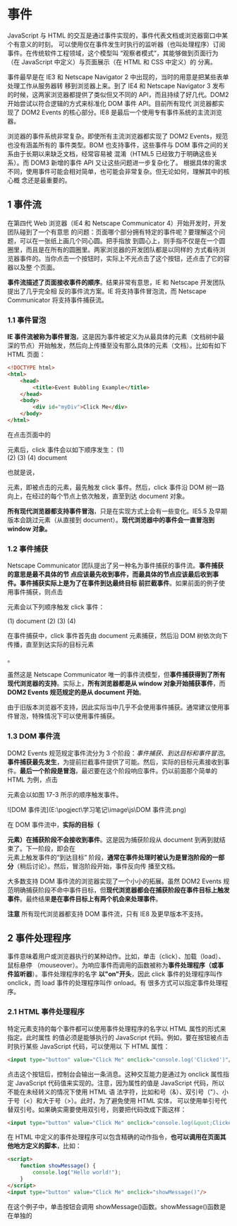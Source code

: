 # 事件

JavaScript 与 HTML 的交互是通过事件实现的，事件代表文档或浏览器窗口中某个有意义的时刻。 可以使用仅在事件发生时执行的监听器（也叫处理程序）订阅事件。在传统软件工程领域，这个模型叫 “观察者模式”，其能够做到页面行为（在 JavaScript 中定义）与页面展示（在 HTML 和 CSS 中定义）的 分离。 

事件最早是在 IE3 和 Netscape Navigator 2 中出现的，当时的用意是把某些表单处理工作从服务器转 移到浏览器上来。到了 IE4 和 Netscape Navigator 3 发布的时候，这两家浏览器都提供了类似但又不同的 API，而且持续了好几代。DOM2 开始尝试以符合逻辑的方式来标准化 DOM 事件 API。目前所有现代 浏览器都实现了 DOM2 Events 的核心部分。IE8 是最后一个使用专有事件系统的主流浏览器。 

浏览器的事件系统非常复杂。即使所有主流浏览器都实现了 DOM2 Events，规范也没有涵盖所有的 事件类型。BOM 也支持事件，这些事件与 DOM 事件之间的关系由于长期以来缺乏文档，经常容易被 混淆（HTML5 已经致力于明确这些关系）。而 DOM3 新增的事件 API 又让这些问题进一步复杂化了。 根据具体的需求不同，使用事件可能会相对简单，也可能会非常复杂。但无论如何，理解其中的核心概 念还是最重要的。

## 1 事件流

在第四代 Web 浏览器（IE4 和 Netscape Communicator 4）开始开发时，开发团队碰到了一个有意思 的问题：页面哪个部分拥有特定的事件呢？要理解这个问题，可以在一张纸上画几个同心圆。把手指放 到圆心上，则手指不仅是在一个圆圈里，而且是在所有的圆圈里。两家浏览器的开发团队都是以同样的 方式看待浏览器事件的。当你点击一个按钮时，实际上不光点击了这个按钮，还点击了它的容器以及整 个页面。 

**事件流描述了页面接收事件的顺序**。结果非常有意思，IE 和 Netscape 开发团队提出了几乎完全相 反的事件流方案。IE 将支持事件冒泡流，而 Netscape Communicator 将支持事件捕获流。

### 1.1 事件冒泡

**IE 事件流被称为事件冒泡**，这是因为事件被定义为从最具体的元素（文档树中最深的节点）开始触发，然后向上传播至没有那么具体的元素（文档）。比如有如下 HTML 页面：

```html
<!DOCTYPE html>
<html>
    <head>
    	<title>Event Bubbling Example</title>
    </head>
    <body>
    	<div id="myDiv">Click Me</div>
    </body>
</html>
```

在点击页面中的<div>元素后，click 事件会以如下顺序发生：
(1) <div>
(2) <body>
(3) <html>
(4) document

也就是说，<div>元素，即被点击的元素，最先触发 click 事件。然后，click 事件沿 DOM 树一路向上，在经过的每个节点上依次触发，直至到达 document 对象。

**所有现代浏览器都支持事件冒泡**，只是在实现方式上会有一些变化。IE5.5 及早期版本会跳过<html>元素（从<body>直接到 document）。**现代浏览器中的事件会一直冒泡到 window 对象。**

### 1.2 事件捕获

Netscape Communicator 团队提出了另一种名为事件捕获的事件流。**事件捕获的意思是最不具体的节 点应该最先收到事件，而最具体的节点应该最后收到事件。**事件捕获实际上**是为了在事件到达最终目标 前拦截事件**。如果前面的例子使用事件捕获，则点击<div>元素会以下列顺序触发 click 事件：

(1) document
(2) <html>
(3) <body>
(4) <div>

在事件捕获中，click 事件首先由 document 元素捕获，然后沿 DOM 树依次向下传播，直至到达实际的目标元素<div>。

虽然这是 Netscape Communicator 唯一的事件流模型，但**事件捕获得到了所有现代浏览器的支持**。实际上，**所有浏览器都是从 window 对象开始捕获事件**，而 **DOM2 Events 规范规定的是从 document 开始**。

由于旧版本浏览器不支持，因此实际当中几乎不会使用事件捕获。通常建议使用事件冒泡，特殊情况下可以使用事件捕获。

### 1.3 DOM 事件流

DOM2 Events 规范规定事件流分为 3 个阶段：*事件捕获、到达目标和事件冒泡*。**事件捕获最先发生**，为提前拦截事件提供了可能。然后，实际的目标元素接收到事件。**最后一个阶段是冒泡**，最迟要在这个阶段响应事件。仍以前面那个简单的 HTML 为例，点击<div>元素会以如图 17-3 所示的顺序触发事件。

![DOM 事件流](E:\pogject\学习笔记\image\js\DOM 事件流.png)

在 DOM 事件流中，**实际的目标（<div>元素）在捕获阶段不会接收到事件**。这是因为捕获阶段从 document 到<html>再到<body>就结束了。下一阶段，即会在<div>元素上触发事件的“到达目标” 阶段，**通常在事件处理时被认为是冒泡阶段的一部分**（稍后讨论）。然后，冒泡阶段开始，事件反向传 播至文档。

大多数支持 DOM 事件流的浏览器实现了一个小小的拓展。虽然 DOM2 Events 规范明确捕获阶段不命中事件目标，但**现代浏览器都会在捕获阶段在事件目标上触发事件**。最终结果**是在事件目标上有两个机会来处理事件**。

**注意** 所有现代浏览器都支持 DOM 事件流，只有 IE8 及更早版本不支持。

## 2 事件处理程序

事件意味着用户或浏览器执行的某种动作。比如，单击（click）、加载（load）、鼠标悬停 （mouseover）。为响应事件而调用的函数被称为**事件处理程序（或事件监听器**）。事件处理程序的名字 **以"on"开头**，因此 click 事件的处理程序叫作 onclick，而 load 事件的处理程序叫作 onload。有 很多方式可以指定事件处理程序。

### 2.1 HTML 事件处理程序

特定元素支持的每个事件都可以使用事件处理程序的名字以 HTML 属性的形式来指定。此时属性 的值必须是能够执行的 JavaScript 代码。例如，要在按钮被点击时执行某些 JavaScript 代码，可以使用以 下 HTML 属性：

```html
<input type="button" value="Click Me" onclick="console.log('Clicked')"/>
```

点击这个按钮后，控制台会输出一条消息。这种交互能力是通过为 onclick 属性指定 JavaScript 代码值来实现的。注意，因为属性的值是 JavaScript 代码，所以不能在未经转义的情况下使用 HTML 语 法字符，比如和号（&）、双引号（"）、小于号（<）和大于号（>）。此时，为了避免使用 HTML 实体， 可以使用单引号代替双引号。如果确实需要使用双引号，则要把代码改成下面这样：

```html
<input type="button" value="Click Me" onclick="console.log(&quot;Clicked&quot;)"/>
```

在 HTML 中定义的事件处理程序可以包含精确的动作指令，**也可以调用在页面其他地方定义的脚本**，比如：

```html
<script>
    function showMessage() {
    	console.log("Hello world!");
    }
</script>
<input type="button" value="Click Me" onclick="showMessage()"/>
```

在这个例子中，单击按钮会调用 showMessage()函数。showMessage()函数是在单独的<script> 元素中定义的，而且也可以在外部文件中定义。**作为事件处理程序执行的代码可以访问全局作用域中的 一切。** 

以这种方式指定的事件处理程序有一些特殊的地方。首先，**会创建一个函数来封装属性的值**。**这个 函数有一个特殊的局部变量 event，其中保存的就是 event 对象**.

```html
<!-- 输出"click" -->
<input type="button" value="Click Me" onclick="console.log(event.type)">
```

有了这个对象，就不用开发者另外定义其他变量，也不用从包装函数的参数列表中去取了。

在这个函数中，**this 值相当于事件的目标元素**，如下面的例子所示：

```html
<!-- 输出"Click Me" -->
<input type="button" value="Click Me" onclick="console.log(this.value)">
```

这个动态创建的包装函数还有一个特别有意思的地方，就是**其作用域链被扩展了**。在这个函数中，**document 和元素自身的成员都可以被当成局部变量来访问**。这是通过使用 with 实现的：

```js
function() {
    with(document) {
        with(this) {
        	// 属性值
        }
    }
}
```

这意味着**事件处理程序可以更方便地访问自己的属性**。下面的代码与前面的示例功能一样：

```js
<!-- 输出"Click Me" -->
<input type="button" value="Click Me" onclick="console.log(value)">
```

**如果这个元素是一个表单输入框，则作用域链中还会包含表单元素**，事件处理程序对应的函数等价于如下这样：

```js
function() {
    with(document) {
        with(this.form) {
            with(this) {
            	// 属性值
            }
        }
    }
}
```

本质上，经过这样的扩展，**事件处理程序的代码就可以不必引用表单元素**，**而直接访问同一表单中的其他成员了**。下面的例子就展示了这种成员访问模式：

```html
<form method="post">
	<input type="text" name="username" value="">
	<input type="button" value="Echo Username" onclick="console.log(username.value)">
</form>
```

点击这个例子中的按钮会显示出文本框中包含的文本。注意，事件处理程序中的代码直接引用了username。

在 HTML 中指定事件处理程序有一些问题。第一个问题是**时机问题**。有可能 HTML 元素已经显示 在页面上，用户都与其交互了，而事件处理程序的代码还无法执行。比如在前面的例子中，如果 showMessage()函数是在页面后面，在按钮中代码的后面定义的，那么当用户在 showMessage()函数 被定义之前点击按钮时，就会发生错误。为此，大多数 HTML 事件处理程序会封装在 try/catch 块中， 以便在这种情况下静默失败，如下面的例子所示：

```html
<input type="button" value="Click Me" onclick="try{showMessage();}catch(ex) {}">
```

这样，如果在 showMessage()函数被定义之前点击了按钮，就不会发生 JavaScript 错误了，这是因为错误在浏览器收到之前已经被拦截了。

另一个问题是**对事件处理程序作用域链的扩展在不同浏览器中可能导致不同的结果**。不同 JavaScript 引擎中标识符解析的规则存在差异，因此访问无限定的对象成员可能导致错误。 

使用 HTML 指定事件处理程序的最后一个问题是 HTML 与 JavaScript 强耦合。**如果需要修改事件处 理程序，则必须在两个地方，即 HTML 和 JavaScript 中，修改代码**。这也是很多开发者不使用 HTML 事件处理程序，而使用 JavaScript 指定事件处理程序的主要原因。

### 2.2 DOM0 事件处理程序

在 JavaScript 中指定事件处理程序的**传统方式**是**把一个函数赋值给（DOM 元素的）一个事件处理程 序属性**。这也是在第四代 Web 浏览器中开始支持的事件处理程序赋值方法，直到现在所有现代浏览器 仍然都支持此方法，主要原因是简单。要使用 JavaScript 指定事件处理程序，必须先取得要操作对象的 引用。

 **每个元素（包括 window 和 document）都有通常小写的事件处理程序属性**，比如 onclick。只要 把这个属性赋值为一个函数即可：

```js
let btn = document.getElementById("myBtn");
btn.onclick = function() {
	console.log("Clicked");
};
```

这里先从文档中取得按钮，然后给它的 onclick 事件处理程序赋值一个函数。注意，前面的代码 在运行之后才会给事件处理程序赋值。因此如果在页面中上面的代码出现在按钮之后，则有可能出现用 户点击按钮没有反应的情况。 

**像这样使用 DOM0 方式为事件处理程序赋值时，所赋函数被视为元素的方法**。因此，事件处理程 序会在元素的作用域中运行，**即 this 等于元素**。下面的例子演示了使用 this 引用元素本身：

```js
let btn = document.getElementById("myBtn");
btn.onclick = function() {
	console.log(this.id); // "myBtn"
};
```

点击按钮，这段代码会显示元素的 ID。这个 ID 是通过 this.id 获取的。不仅仅是 id，**在事件处 理程序里通过 this 可以访问元素的任何属性和方法**。

以这种方式添加事件处理程序是**注册在事件流的 冒泡阶段**的。 

**通过将事件处理程序属性的值设置为 null，可以移除通过 DOM0 方式添加的事件处理程序**，如下 面的例子所示：

```js
btn.onclick = null; // 移除事件处理程序
```

把事件处理程序设置为 null，**再点击按钮就不会执行任何操作了**。

**注意** 如果事件处理程序是在 HTML 中指定的，则 onclick 属性的值是一个包装相应 HTML 事件处理程序属性值的函数。这些事件处理程序也可以通过在 JavaScript 中将相应 属性设置为 null 来移除。

### 2.3 DOM2 事件处理程序

DOM2 Events 为事件处理程序的赋值和移除定义了两个方法：**addEventListener()和 remove- EventListener()**。这两个方法暴露在所有 DOM 节点上，它们接收 3 个参数：**事件名、事件处理函 数和一个布尔值**，true 表示在捕获阶段调用事件处理程序，**false（默认值）表示在冒泡阶段调用事 件处理程序**。

仍以给按钮添加 click 事件处理程序为例，可以这样写：

```js
let btn = document.getElementById("myBtn");
btn.addEventListener("click", () => {
	console.log(this.id);
}, false);
```

以上代码为按钮添加了会在事件冒泡阶段触发的 onclick 事件处理程序（因为最后一个参数值为 false）。与 DOM0 方式类似，这个事件处理程序同样在被附加到的元素的作用域中运行。**使用 DOM2 方式的主要优势是可以为同一个事件添加多个事件处理程序**。来看下面的例子：

```js
let btn = document.getElementById("myBtn");
btn.addEventListener("click", () => {
	console.log(this.id);
}, false);
btn.addEventListener("click", () => {
	console.log("Hello world!");
}, false);
```

这里给按钮添加了两个事件处理程序。**多个事件处理程序以添加顺序来触发**，因此前面的代码会先 打印元素 ID，然后显示消息“Hello world!”。 

通过 addEventListener()添加的事件处理程序**只能使用 removeEventListener()并传入与添 加时同样的参数来移除**。这**意味着使用 addEventListener()添加的匿名函数无法移除**，如下面的例 子所示：

```js
let btn = document.getElementById("myBtn");
btn.addEventListener("click", () => {
	console.log(this.id);
}, false);

// 其他代码
btn.removeEventListener("click", function() { // 没有效果！
	console.log(this.id);
}, false);
```

这个例子通过 addEventListener()添加了一个匿名函数作为事件处理程序。然后，又以看起来 相同的参数调用了 removeEventListener()。但实际上，第二个参数与传给 addEventListener() 的完全不是一回事。**传给 removeEventListener()的事件处理函数必须与传给 addEventListener() 的是同一个**，如下面的例子所示：

```js
let btn = document.getElementById("myBtn");
let handler = function() {
	console.log(this.id);
};

btn.addEventListener("click", handler, false);
// 其他代码
btn.removeEventListener("click", handler, false); // 有效果！
```

这个例子有效，因为调用 addEventListener()和 removeEventListener()时传入的是同一个 函数。 

大多数情况下，**事件处理程序会被添加到事件流的冒泡阶段**，主要原因是跨浏览器兼容性好。把事 件处理程序注册到捕获阶段通常用于在事件到达其指定目标之前拦截事件。**如果不需要拦截，则不要使 用事件捕获**。

### 2.4 IE 事件处理程序

IE 实现了与 DOM 类似的方法，即 **attachEvent()和 detachEvent()**。这两个方法接收两个同样 的参数：事件处理程序的名字和事件处理函数。因为 IE8 及更早版本只支持事件冒泡，所以使**用 attachEvent()添加的事件处理程序会添加到冒泡阶段**。 

要使用 attachEvent()给按钮添加 click 事件处理程序，可以使用以下代码：

```js
var btn = document.getElementById("myBtn");
btn.attachEvent("onclick",function(){
	console.log("Clicked");
});
```

注意，**attachEvent()的第一个参数是"onclick**"，而不是 DOM 的 addEventListener()方法 的"click"。 

在 IE 中使用 attachEvent()与使用 DOM0 方式的主要区别是事件处理程序的作用域。使用 DOM0 方式时，事件处理程序中的 this 值等于目标元素。而使用 attachEvent()时，事件处理程序**是在全 局作用域中运行的**，因此 **this 等于 window**。来看下面使用 attachEvent()的例子：

```js
var btn = document.getElementById("myBtn");
btn.attachEvent("onclick", function() {
	console.log(this === window); // true
});
```

理解这些差异对编写跨浏览器代码是非常重要的。

与使用 addEventListener()一样，使用 attachEvent()方法也可以给一个元素添加多个事件处理程序。比如下面的例子：

```js
var btn = document.getElementById("myBtn");
btn.attachEvent("onclick", function() {
	console.log("Clicked");
});
btn.attachEvent("onclick", function() {
	console.log("Hello world!");
});
```

这里调用了两次 attachEvent()，分别给同一个按钮添加了两个不同的事件处理程序。不过，与 DOM 方法不同，这里的事件处理程序会**以添加它们的顺序反向触发**。换句话说，在点击例子中的按钮 后，控制台中会先打印出"Hello world!"，然后再打印出"Clicked"。 

使用 attachEvent()添加的事件处理程序将使用 detachEvent()来移除，只要提供相同的参数。 与使用 DOM 方法类似，作为事件处理程序添加的匿名函数也无法移除。但**只要传给 detachEvent() 方法相同的函数引用，就可以移除**。下面的例子演示了附加和剥离事件：

```js
var btn = document.getElementById("myBtn");
var handler=function(){
	console.log("Clicked");
}
btn.attachEvent("onclick",handler);
//
btn.detachEvent("onclick",handler);
```

这里先把事件处理程序保存到变量 handler，之后又将其传给 detachEvent()来移除事件处理程序。

### 2.5 跨浏览器事件处理程序

为了以跨浏览器兼容的方式处理事件，很多开发者会选择使用一个 JavaScript 库，**其中抽象了不同 浏览器的差异**。有些开发者也可能会自己编写代码，以便使用最合适的事件处理手段。自己编写跨浏览 器事件处理代码也很简单，主要依赖能力检测。要确保事件处理代码具有最大兼容性，**只需要让代码在 冒泡阶段运行即可**。 

为此，需要先创建一个 **addHandler()方法**。这个方法的任务是根据需要分别使用 DOM0 方式、 DOM2 方式或 IE 方式来添加事件处理程序。这个方法会在 EventUtil 对象（本章示例使用的对象）上 添加一个方法，以实现跨浏览器事件处理。添加的这个 addHandler()方法接收 3 个参数：目标元素、 事件名和事件处理函数。 

有了 addHandler()，还要写一个也接收同样的 3 个参数的 **removeHandler()**。这个方法的任务 是移除之前添加的事件处理程序，不管是通过何种方式添加的，默认为 DOM0 方式。 

以下就是包含这两个方法的 EventUtil 对象：

```js
var EventUtil={
	addHandler:function(element,type,handler){
		if (element.addEventListener) {
			element.addEventListener(type,handler,false);
		}else if(element.attachEvent){
			element.attachEvent("on"+type,handler);
		}else{
			element["on"+type]=handler;
		}
	},
	removeHandler:function(element,type,handler){
		if (element.removeEventListener) {
			element.removeEventListener(type,handler,false);
		}else if(element.detachEvent){
			element.detachEvent("on"+type,handler);
		}else{
			element["on"+type]=null;
		}
	}
};

```

两个方法都是首先检测传入元素上是否存在 DOM2 方式。如果有 DOM2 方式，就使用该方式，传 入事件类型和事件处理函数，以及表示冒泡阶段的第三个参数 false。否则，如果存在 IE 方式，则使 用该方式。注意这时候必须在事件类型前加上"on"，才能保证在 IE8 及更早版本中有效。**最后是使用 DOM0 方式（在现代浏览器中不会到这一步**）。注意使用 DOM0 方式时使用了中括号计算属性名，并将 事件处理程序或 null 赋给了这个属性。 可以像下面这样使用 EventUtil 对象：

```js
var btn = document.getElementById("myBtn");
var handler=function(){
	console.log("Clicked");
}
EventUtil.addHandler(btn,"click",handler);
//其他代码
EventUtil.removeHandler(btn,"onclick",handler);
```

这里的 addHandler()和 removeHandler()方法**并没有解决所有跨浏览器一致性问题**，比如 **IE 的作用域问题、多个事件处理程序执行顺序问题等**。不过，这两个方法已经实现了跨浏览器添加和移除 事件处理程序。另外也要注意，DOM0 只支持给一个事件添加一个处理程序。好在 DOM0 浏览器已经 很少有人使用了，所以影响应该不大。

## 3 事件对象

在 DOM 中发生事件时，所有相关信息都会被收集并存储在一个名为 **event** 的对象中。这个对象包 含了一些基本信息，比如**导致事件的元素、发生的事件类型，以及可能与特定事件相关的任何其他数据**。 例如，鼠标操作导致的事件会生成鼠标位置信息，而键盘操作导致的事件会生成与被按下的键有关的信 息。所有浏览器都支持这个 event 对象，尽管支持方式不同。

### 3.1 DOM 事件对象

在 DOM 合规的浏览器中，**event 对象是传给事件处理程序的唯一参数**。不管以哪种方式（DOM0 或 DOM2）指定事件处理程序，都会传入这个 event 对象。下面的例子展示了在两种方式下都可以使 用事件对象：

```js
var btn = document.getElementById("myBtn");
btn.onclick = function(event) {
	console.log(event.type); // "click"
};
btn.addEventListener("click", (event) => {
	console.log(event.type); // "click"
}, false);
```

这个例子中的两个事件处理程序都会在控制台打出 event.type 属性包含的事件类型。这个属性中 始终包含被触发事件的类型，如"click"（与传给 addEventListener()和 removeEventListener() 方法的事件名一致）。 

在通过 HTML 属性指定的事件处理程序中，同样可以使用变量 event 引用事件对象。下面的例子 中演示了如何使用这个变量：

```js
<input type="button" value="Click Me" onclick="console.log(event.type)">
```

以这种方式提供 event 对象，可以让 HTML 属性中的代码实现与 JavaScript 函数同样的功能。 

如前所述，**事件对象包含与特定事件相关的属性和方法**。*不同的事件生成的事件对象也会包含不同 的属性和方法*。不过，所有事件对象都会包含下表列出的这些公共属性和方法。

![事件对象公共属性和方法](E:\pogject\学习笔记\image\js\事件对象公共属性和方法.png)

#### this、currentTarget 和 target

在事件处理程序内部，**this 对象始终等于 currentTarget 的值**，而 target 只包含事件的实际 目标。**如果事件处理程序直接添加在了意图的目标，则 this、currentTarget 和 target 的值是一样 的**。下面的例子展示了这两个属性都等于 this 的情形：

```js
var btn = document.getElementById("myBtn");
btn.onclick = function(event) {
	console.log(event.currentTarget===this); // true
	console.log(event.target===this);  //true;
};
```

上面的代码检测了 currentTarget 和 target 的值是否等于 this。因为 click 事件的目标是按 钮，所以这 3 个值是相等的。**如果这个事件处理程序是添加到按钮的父节点（如 document.body）上， 那么它们的值就不一样了**。比如下面的例子在 document.body 上添加了单击处理程序：

```js
var btn = document.getElementById("myBtn");
document.body.onclick = function(event) {
	console.log(event.currentTarget===this); // true
	console.log(event.target===this);  //false;
	console.log(event.currentTarget === document.body); // true
	console.log(this === document.body); // true
	console.log(event.target === document.getElementById("myBtn")); // true
};
```

这种情况下点击按钮，this 和 currentTarget 都等于 document.body，这是**因为它是注册事件 处理程序的元素**。**而 target 属性等于按钮本身，这是因为那才是 click 事件真正的目标**。由于按钮 本身并没有注册事件处理程序，因此 click 事件**冒泡**到 document.body，从而触发了在它上面注册的 处理程序。 

#### type 属性

**type 属性在一个处理程序处理多个事件时很有用**。比如下面的处理程序中就使用了 event.type：

```js
var btn = document.getElementById("myBtn");

let handler=function(event){
	switch(event.type){
		case "click":
			console.log("Clicked");
			break;
		case "mouseover":
			event.target.style.backgroundColor="red";
			break;
		case "mouseout":
			event.target.style.backgroundColor="";
			break;
	}
};

btn.onclick=handler;
btn.onmouseover=handler;
btn.onmouseout=handler;
```

在这个例子中，函数 handler 被用于处理 3 种不同的事件：click、mouseover 和 mouseout。 当按钮被点击时，应该在控制台打印一条消息，如前面的例子所示。而把鼠标放到按钮上，会导致按钮 背景变成红色，接着把鼠标从按钮上移开，背景颜色应该又恢复成默认值。**这个函数使用 event.type 属性确定了事件类型，从而可以做出不同的响应。** 

#### preventDefault()方法和cancelable 属性

**preventDefault()方法用于阻止特定事件的默认动作**。比如，链接的默认行为就是在被单击时导 航到 href 属性指定的 URL。如果想阻止这个导航行为，可以在 onclick 事件处理程序中取消，如下 面的例子所示：

```html
<a href="https://www.baidu.com/" id="myLink" target="_blank">preventDefault</a>
<script type="text/javascript">
let link = document.getElementById("myLink");
link.onclick = function(event) {
	event.preventDefault();
};
</script>
```

任何可以通过 preventDefault()取消默认行为的事件，**其事件对象的 cancelable 属性都会设置为 true。**

#### stopPropagation()方法

**stopPropagation()方法用于立即阻止事件流在 DOM 结构中传播，取消后续的事件捕获或冒泡**。 例如，直接添加到按钮的事件处理程序中调用 stopPropagation()，可以阻止 document.body 上注 册的事件处理程序执行。比如：

```js
var btn = document.getElementById("myBtn");
btn.onclick = function(event) {
	console.log("Clicked");
	event.stopPropagation();
};
document.body.onclick = function(event) {
	console.log("Body clicked");
};
```

如果这个例子中不调用stopPropagation()，那么点击按钮就会打印两条消息。但这里由于click 事件不会传播到 document.body，因此 onclick 事件处理程序永远不会执行。 

####  eventPhase 属性

**eventPhase 属性可用于确定事件流当前所处的阶段**。

- 如果事件处理程序在捕获阶段被调用，则 eventPhase 等于 1；

- 如果事件处理程序在目标上被调用，则 eventPhase 等于 2；

- 如果事件处理程序 在冒泡阶段被调用，则 eventPhase 等于 3。

不过要注意的是，**虽然“到达目标”是在冒泡阶段发生的， 但其 eventPhase 仍然等于 2**。下面的例子展示了 eventPhase 在不同阶段的值：

```js
var btn = document.getElementById("myBtn");
btn.onclick = function(event) {
    //接着，会触发按钮本身的事件处理程序（尽管是注册在冒泡阶段）
	console.log(event.eventPhase);  //2
};
document.body.addEventListener("click", (event) => {
    //首先会触发注册在捕获阶段的 document.body 上的事件处理程序
	console.log(event.eventPhase); // 1
}, true);

document.body.onclick = (event) => {
    //最后触发的是注册在冒泡阶段的 document.body 上的事件处理程序
	console.log(event.eventPhase); // 3
};
```

在这个例子中，点击按钮首先会触发注册在捕获阶段的 document.body 上的事件处理程序， 显示 eventPhase 为 1。接着，会触发按钮本身的事件处理程序（尽管是注册在冒泡阶段），此时显 示 eventPhase 等于 2。最后触发的是注册在冒泡阶段的 document.body 上的事件处理程序，显示 eventPhase 为 3。**而当 eventPhase 等于 2 时，this、target 和 currentTarget 三者相等**。

注意 **event 对象只在事件处理程序执行期间存在，一旦执行完毕，就会被销毁**。

### 3.2 IE 事件对象

与 DOM 事件对象不同， **IE 事件对象可以基于事件处理程序被指定的方式以不同方式来访问**。如果事件处理程序是使用 DOM0 方式指定的，则 event 对象只是 window 对象的一个属性，如下所示：

```js
var btn = document.getElementById("myBtn");
btn.onclick = function() {
    let event = window.event;
    console.log(event.type); // "click"
};
```

这里，window.event 中保存着 event 对象，其 event.type 属性保存着事件类型（IE 的这个属 性的值与 DOM 事件对象中一样）。不过，**如果事件处理程序是使用 attachEvent()指定的，则 event 对象会作为唯一的参数传给处理函数**，如下所示：

```js
var btn = document.getElementById("myBtn");
btn.attachEvent("onclick", function(event) {
	console.log(event.type); // "click"
});
```

**使用 attachEvent()时，event 对象仍然是 window 对象的属性**（像 DOM0 方式那样），只是出 于方便也将其作为参数传入。 

**如果是使用 HTML 属性方式指定的事件处理程序，则 event 对象同样可以通过变量 event 访问**（与 DOM 模型一样）。下面是在 HTML 事件属性中使用 event.type 的例子：

```html
<input type="button" value="Click Me" onclick="console.log(event.type)">
```

I**E 事件对象也包含与导致其创建的特定事件相关的属性和方法，其中很多都与相关的 DOM 属性和 方法对应**。与 DOM 事件对象一样，基于触发的事件类型不同，event 对象中包含的属性和方法也不一 样。不过，所有 IE 事件对象都会包含下表所列的公共属性和方法。

| 属性/方法    | 类 型  | 类 型  | 说 明                                                        |
| ------------ | ------ | ------ | ------------------------------------------------------------ |
| cancelBubble | 布尔值 | 读/写  | 默认为 false，设置为 true 可以取消冒泡（与 DOM 的 stopPropagation()方法相同） |
| returnValue  | 布尔值 | 布尔值 | 默认为 true，设置为 false 可以取消事件默认行为 （与 DOM 的 preventDefault()方法相同） |
| srcElement   | 元素   | 只读   | 事件目标（与 DOM 的 target 属性相同）                        |
| type         | 字符串 | 只读   | 触发的事件类型                                               |

#### srcElement 属性

由于事件处理程序的作用域取决于指定它的方式，**因此 this 值并不总是等于事件目标**。为此，**更 好的方式是使用事件对象的 srcElement 属性代替 this**。下面的例子表明，不同事件对象上的 srcElement 属性中保存的都是事件目标：

```js
var btn = document.getElementById("myBtn");
btn.onclick = function() {
	console.log(window.event.srcElement === this); // true
};
btn.attachEvent("onclick", function(event) {
	console.log(event.srcElement === this); // false
});
```

在第一个以 DOM0 方式指定的事件处理程序中，srcElement 属性等于 this，而在第二个事件处 理程序中（运行在全局作用域下），两个值就不相等了。 

#### returnValue 属性

returnValue 属性等价于 DOM 的 preventDefault()方法，都是用于取消给定事件默认的行为。 **只不过在这里要把 returnValue 设置为 false 才是阻止默认动作**。下面是一个设置该属性的例子：

```js
var link = document.getElementById("myLink");
link.onclick = function() {
	window.event.returnValue = false;
};
```

在这个例子中，returnValue 在 onclick 事件处理程序中被设置为 false，阻止了链接的默认行 为。

#### cancelBubble 属性

与 DOM 不同，没有办法通过 JavaScript 确定事件是否可以被取消。 **cancelBubble 属性与 DOM stopPropagation()方法用途一样，都可以阻止事件冒泡**。因为 IE8 及更早版本不支持捕获阶段，所以只会取消冒泡。stopPropagation()则既取消捕获也取消冒泡。下 面是一个取消冒泡的例子：

```js
var btn = document.getElementById("myBtn");
btn.onclick = function() {
	console.log("Clicked");
	window.event.cancelBubble = true;
};
document.body.onclick = function() {
	console.log("Body clicked");
};
```

通过在按钮的 onclick 事件处理程序中将 cancelBubble 设置为 true，可以阻止事件冒泡到document.body，也就阻止了调用注册在它上面的事件处理程序。于是，点击按钮只会输出一条消息

### 3.3 跨浏览器事件对象

虽然 DOM 和 IE 的事件对象并不相同，但它们有足够的相似性可以实现跨浏览器方案。**DOM 事件对象中包含 IE 事件对象的所有信息和能力，只是形式不同。这些共性可让两种事件模型之间的映射成 为可能**。本章前面的 EventUtil 对象可以像下面这样再添加一些方法：

```js
var EventUtil={
    addHandler:function(element,type,handler){
        if (element.addEventListener) {
            element.addEventListener(type,handler,false);
        }else if(element.attachEvent){
            element.attachEvent("on"+type,handler);
        }else{

            element["on"+type]=handler;
        }
    },
    removeHandler:function(element,type,handler){
        if (element.removeEventListener) {
            element.removeEventListener(type,handler,false);
        }else if(element.detachEvent){
            element.detachEvent("on"+type,handler);
        }else{

            element["on"+type]=null;
        }
    },
    getEvent:function(event){
    	return event ? event : window.event;
    },
    getTarget:function(event){
    	return event.target || event.srcElement;
    },
    preventDefault:function(event){
    	if (event.preventDefault) {
    		event.preventDefault();
    	}else{
    		event.returnValue=false;
    	}
    },
    stopPropagation:function(event){
    	if (event.stopPropagation) {
    		event.stopPropagation();
    	}else{
    		event.cancelBubble=true;
    	}
    }
};
```

这里一共给 EventUtil 增加了 4 个新方法。**首先是 getEvent()**，其返回对 event 对象的引用。 IE 中事件对象的位置不同，而使用这个方法可以不用管事件处理程序是如何指定的，都可以获取到 event 对象。**使用这个方法的前提是，事件处理程序必须接收 event 对象，并把它传给这个方法**。下 面是使用 EventUtil 中这个方法统一获取 event 对象的一个例子：

```js
var btn = document.getElementById("myBtn");
btn.onclick = function(event) {
	event = EventUtil.getEvent(event);
};
```

在 DOM 合规的浏览器中，event 对象会直接传入并返回。而在 IE 中，event 对象可能并没有被 定义（因为使用了 attachEvent()），因此返回 window.event。这样就可以确保无论使用什么浏览器， 都可以获取到事件对象。 

**第二个方法是 getTarget()，其返回事件目标**。在这个方法中，首先检测 event 对象是否存在 target 属性。如果存在就返回这个值；否则，就返回 event.srcElement 属性。下面是使用这个方 法的示例：

```js
btn.onclick = function(event) {
	event = EventUtil.getEvent(event);
    
	let target = EventUtil.getTarget(event);
	console.log(target);
};

```

**第三个方法是 preventDefault()，其用于阻止事件的默认行为**。在传入的 event 对象上，如果 有 preventDefault()方法，就调用这个方法；否则，就将 event.returnValue 设置为 false。下 面是使用这个方法的例子：

```js
let link = document.getElementById("myLink");
link.onclick = function(event) {
	console.log("preventDefault");
	event = EventUtil.getEvent(event);
	EventUtil.preventDefault(event);
};
```

以上代码能在所有主流浏览器中阻止单击链接后跳转到其他页面。这里首先通过 EventUtil. getEvent()获取事件对象，然后又把它传给了 EventUtil.preventDefault()以阻止默认行为。 

**第四个方法 stopPropagation()以类似的方式运行**。同样先检测用于停止事件流的 DOM 方法， 如果没有再使用 cancelBubble 属性。下面是使用这个通用 stopPropagation()方法的示例：

```js
var btn = document.getElementById("myBtn");
btn.onclick = function(event) {

	console.log("Clicked");

	event = EventUtil.getEvent(event);

	let target = EventUtil.getTarget(event);
	console.log(target);

	EventUtil.stopPropagation(event);
};

document.body.onclick = function(event) {
	console.log("Body clicked");
};
```

同样，先通过 EventUtil.getEvent()获取事件对象，然后又把它传给了 EventUtil.stop Propagation()。不过，这个方法在浏览器上可能会停止事件冒泡，也可能会既停止事件冒泡也停止 事件捕获。

```html
<!DOCTYPE html>
<html>
<head>
	<meta charset="utf-8">
	<title>test js</title>
</head>
<body>

	<input type="button" value="Click Me" id="myBtn"><br>
	<a href="https://www.baidu.com/" id="myLink" target="_blank">preventDefault</a>
<script type="text/javascript">
var EventUtil={
    addHandler:function(element,type,handler){
        if (element.addEventListener) {
            element.addEventListener(type,handler,false);
        }else if(element.attachEvent){
            element.attachEvent("on"+type,handler);
        }else{

            element["on"+type]=handler;
        }
    },
    removeHandler:function(element,type,handler){
        if (element.removeEventListener) {
            element.removeEventListener(type,handler,false);
        }else if(element.detachEvent){
            element.detachEvent("on"+type,handler);
        }else{

            element["on"+type]=null;
        }
    },
    getEvent:function(event){
    	return event ? event : window.event;
    },
    getTarget:function(event){
    	return event.target || event.srcElement;
    },
    preventDefault:function(event){
    	if (event.preventDefault) {
    		event.preventDefault();
    	}else{
    		event.returnValue=false;
    	}
    },
    stopPropagation:function(event){
    	if (event.stopPropagation) {
    		event.stopPropagation();
    	}else{
    		event.cancelBubble=true;
    	}
    }
};

var btn = document.getElementById("myBtn");
btn.onclick = function(event) {

	console.log("Clicked");

	event = EventUtil.getEvent(event);

	let target = EventUtil.getTarget(event);
	console.log(target);

	EventUtil.stopPropagation(event);
};

document.body.onclick = function(event) {
	console.log("Body clicked");
};

let link = document.getElementById("myLink");
link.onclick = function(event) {
	console.log("preventDefault");
	event = EventUtil.getEvent(event);
	EventUtil.preventDefault(event);
};

</script>

</body>
</html>
```

## 4 事件类型

Web 浏览器中可以发生很多种事件。如前所述，所发生事件的类型决定了事件对象中会保存什么信息。DOM3 Events 定义了如下事件类型。
- 用户界面事件（UIEvent）：涉及与 BOM 交互的通用浏览器事件。
- 焦点事件（FocusEvent）：在元素获得和失去焦点时触发。
- 鼠标事件（MouseEvent）：使用鼠标在页面上执行某些操作时触发。
- 滚轮事件（WheelEvent）：使用鼠标滚轮（或类似设备）时触发。
- 输入事件（InputEvent）：向文档中输入文本时触发。
- 键盘事件（KeyboardEvent）：使用键盘在页面上执行某些操作时触发。
- 合成事件（CompositionEvent）：在使用某种 IME（Input Method Editor，输入法编辑器）输入字符时触发。

除了这些事件类型之外，HTML5 还定义了另一组事件，而浏览器通常在 DOM 和 BOM 上实现专有事 件。这些专有事件基本上都是根据开发者需求而不是按照规范增加的，因此不同浏览器的实现可能不同。 

DOM3 Events 在 DOM2 Events 基础上重新定义了事件，并增加了新的事件类型。所有主流浏览器 都支持 DOM2 Events 和 DOM3 Events。

### 4.1 用户界面事件

用户界面事件或 UI 事件不一定跟用户操作有关。这类事件在 DOM 规范出现之前就已经以某种形 式存在了，保留它们是为了向后兼容。UI 事件主要有以下几种。 
- DOMActivate：元素被用户通过鼠标或键盘操作激活时触发（比 click 或 keydown 更通用）。 这个事件在 DOM3 Events 中**已经废弃**。因为浏览器实现之间存在差异，所以不要使用它。 
- **load**：**在 window 上当页面加载完成后触发**，在窗套（<frameset>）上当所有窗格（<frame>） 都加载完成后触发，在<img>元素上当图片加载完成后触发，在<object>元素上当相应对象加 载完成后触发。 
- **unload**：**在 window 上当页面完全卸载后触发**，在窗套上当所有窗格都卸载完成后触发，在 <object>元素上当相应对象卸载完成后触发。 
- **abort**：在<object>元素上当相应对象**加载完成前被用户提前终止下载时**触发。 
- **error**：在 window 上当 JavaScript 报错时触发，在<img>元素上当无法加载指定图片时触发， 在<object>元素上当无法加载相应对象时触发，在窗套上当一个或多个窗格无法完成加载时 触发。 
- **select**：在文本框（<input>或 textarea）上当用户选择了一个或多个字符时触发。 
- **resize**：在 window 或窗格上当窗口或窗格被缩放时触发。 
- **scroll**：当用户滚动包含滚动条的元素时在元素上触发。<body>元素包含已加载页面的滚动条。 

大多数 HTML 事件与 window 对象和表单控件有关。 

除了 DOMActivate，这些事件在 DOM2 Events 中都被归为 HTML Events（DOMActivate 在 DOM2 中仍旧是 UI 事件）。

#### load 事件

**load 事件可能是 JavaScript 中最常用的事件。**在 window 对象上，load 事件会在整个页面（包括 所有外部资源如图片、JavaScript 文件和 CSS 文件）加载完成后触发。可以通过两种方式指定 load 事 件处理程序。第一种是 JavaScript 方式，如下所示：

```js
window.addEventListener("load",(event)=>{
	console.log("loaded!");
});
```

这是使用 addEventListener()方法来指定事件处理程序。与其他事件一样，事件处理程序会接 收到一个 event 对象。**这个 event 对象并没有提供关于这种类型事件的额外信息**，虽然在 DOM 合规 的浏览器中，event.target 会被设置为 document，但在 IE8 之前的版本中，不会设置这个对象的 srcElement 属性。

**第二种指定 load 事件处理程序的方式是向<body>元素添加 onload 属性**，如下所示：

```html
<!DOCTYPE html>
<html>
    <head>
    	<title>Load Event Example</title>
    </head>
    <body onload="console.log('Loaded!')">
    </body>
</html>
```

**一般来说，任何在 window 上发生的事件，都可以通过给<body>元素上对应的属性赋值来指定**， **这是因为 HTML 中没有 window 元素**。这实际上是为了保证向后兼容的一个策略，但在所有浏览器中都 能得到很好的支持。**实际开发中要尽量使用 JavaScript 方式。** 

注意 根据 DOM2 Events，**load 事件应该在 document** 而非 window 上**触发**。可是为了 向后兼容，所有浏览器都在 window 上实现了 load 事件。 

**图片上也会触发 load 事件**，包括 DOM中的图片和非 DOM中的图片。可以在 HTML中直接给<img> 元素的 onload 属性指定事件处理程序，比如：

```html
<img src="bg2.jpg" onload="console.log('Image loaded.')">
```

这个例子会在图片加载完成后输出一条消息。同样，使用 JavaScript 也可以为图片指定事件处理程序：

```js
let image = document.getElementById("myImage");
image.addEventListener("load", (event) => {
	console.log(event.target.src);  //file:///E:/pogject/js/bg2.jpg
});
```

这里使用 JavaScript 为图片指定了 load 事件处理程序。处理程序会接收到 event 对象，虽然这个 对象上没有多少有用的信息。这个事件的目标是<img>元素，因此可以直接从 event.target.src 属 性中取得图片地址并打印出来。 

在通过 JavaScript 创建新<img>元素时，也可以给这个元素指定一个在加载完成后执行的事件处理 程序。**在这里，关键是要在赋值 src 属性前指定事件处理程序**，如下所示：

```js
window.addEventListener("load", () => {
	let image = document.createElement("img");
	image.addEventListener("load", (event) => {
		console.log(event.target.src);
	});
	document.body.appendChild(image);
	image.src = "bg2.jpg";
});
```

这个例子首先为 window 指定了一个 load 事件处理程序。因为示例涉及向 DOM 中添加新元素， 所以必须确保页面已经加载完成。**如果在页面加载完成之前操作 document.body，则会导致错误**。然 后，代码创建了一个新的<img>元素，并为这个元素设置了 load 事件处理程序。最后，才把这个元素 添加到文档中并指定了其 src 属性。

**注意，下载图片并不一定要把<img>元素添加到文档，只要给它设 置了 src 属性就会立即开始下载。** 

同样的技术也适用于 DOM0 的 Image 对象。在 DOM 出现之前，客户端都使用 Image 对象预先加 载图片。可以像使用前面（通过 createElement()方法创建）的<img>元素一样使用 Image 对象，只 是不能把后者添加到 DOM 树。下面的例子**使用新 Image 对象实现了图片预加载**：

```js
window.addEventListener("load", () => {
	let image = new Image();
	image.addEventListener("load", (event) => {
		console.log("Image loaded!");
		console.log(event.target.src);
	});
	image.src = "bg2.jpg";
});
```

这里调用 Image 构造函数创建了一个新图片，并给它设置了事件处理程序。**有些浏览器会把 Image 对象实现为<img>元素**，但并非所有浏览器都如此。所以最好把它们看成是两个东西。 

注意 在 IE8 及早期版本中，如果图片没有添加到 DOM 文档中，则 load 事件发生时不 会生成 event 对象。对未被添加到文档中的<img>元素以及 Image 对象来说都是这样。 IE9 修复了这个问题。 

还有一些元素也以非标准的方式支持 load 事件。**<script>元素会在 JavaScript 文件加载完成后触 发 load 事件，从而可以动态检测**。**与图片不同，要下载 JavaScript 文件必须同时指定 src 属性并把 <script>元素添加到文档中**。因此指定事件处理程序和指定 src 属性的顺序在这里并不重要。下面的 代码展示了如何给动态创建的<script>元素指定事件处理程序：

```js
window.addEventListener("load", () => {
	let script=document.createElement("script");
	script.addEventListener("load",(event)=>{
		console.log("loaded");
	});
	script.src="jscode.js";
	document.body.appendChild(script);
});
```

**这里 event 对象的 target 属性在大多数浏览器中是<script>节点**。IE8及更早版本不支持<script> 元素触发 load 事件。 

**IE 和 Opera 支持<link>元素触发 load 事件，因而支持动态检测样式表是否加载完成**。下面的代码 展示了如何设置这样的事件处理程序：

```js
window.addEventListener("load", () => {
	let link = document.createElement("link");
	link.type = "text/css";
	link.rel= "stylesheet";
	link.addEventListener("load", (event) => {
		console.log("css loaded");
	});
	link.href = "example.css";
document.getElementsByTagName("head")[0].appendChild(link);
});
```

**与<script>节点一样，在指定 href 属性并把<link>节点添加到文档之前不会下载样式表**。

#### unload 事件

与 load 事件相对的是 unload 事件，**unload 事件会在文档卸载完成后触发**。unload 事件一般是 在从一个页面导航到另一个页面时触发，**最常用于清理引用，以避免内存泄漏**。与 load 事件类似， unload 事件处理程序也有两种指定方式。第一种是 JavaScript 方式，如下所示：

```js
window.addEventListener("unload", (event) => {
	console.log("Unloaded!");
});
```

**这个事件生成的 event 对象在 DOM 合规的浏览器中只有 target 属性（值为 document）**。IE8 及更早版本在这个事件上不提供 srcElement 属性。 

第二种方式与 load 事件类似，就是给<body>元素添加 onunload 属性：

```html
<!DOCTYPE html>
<html>
    <head>
        <title>Unload Event Example</title>
    </head>
    <body onunload="console.log('Unloaded!')">
    </body>
</html>
```

无论使用何种方式，都要注意事件处理程序中的代码。**因为 unload 事件是在页面卸载完成后触发的，所以不能使用页面加载后才有的对象**。此时要访问 DOM 或修改页面外观都会导致错误。

注意 根据 DOM2 Events，**unload 事件应该在<body>**而非 window 上**触发**。可是为了向后兼容，所有浏览器都在 window 上实现了 unload 事件。

#### resize 事件

**当浏览器窗口被缩放到新高度或宽度时，会触发 resize 事件**。这个事件在 window 上触发，因此 可以通过 JavaScript 在 window 上或者为<body>元素添加 onresize 属性来指定事件处理程序。优先使 用 JavaScript 方式：

```js
window.addEventListener("resize", (event) => {
	console.log("Resized!");
});
```

**类似于其他在 window 上发生的事件，此时会生成 event 对象**，且这个对象的 target 属性**在 DOM 合规的浏览器中是 documen**t。而 IE8 及更早版本中并没有提供可用的属性。 

不同浏览器在决定何时触发 resize 事件上存在重要差异。IE、Safari、Chrome 和 Opera 会在窗口 缩放超过 1 像素时触发 resize 事件，然后随着用户缩放浏览器窗口不断触发。Firefox 早期版本则只在 用户停止缩放浏览器窗口时触发 resize 事件。**无论如何，都应该避免在这个事件处理程序中执行过多 计算**。否则可能由于执行过于频繁而导致浏览器响应明确变慢。 

**注意 浏览器窗口在最大化和最小化时也会触发 resize 事件**。

#### scroll 事件

**虽然 scroll 事件发生在 window 上**，但**实际上反映的是页面中相应元素的变化**。在混杂模式下， 可以通过<body>元素检测 scrollLeft 和 scrollTop 属性的变化。而在标准模式下，这些变化在除 早期版的 Safari 之外的所有浏览器中都发生在<html>元素上（早期版的 Safari 在<body>上跟踪滚动位 置）。下面的代码演示了如何处理这些差异：

```js
window.addEventListener("scroll", (event) => {
	if (document.compatMode == "CSS1Compat") {
		console.log(document.documentElement.scrollTop);
	} else {
		console.log(document.body.scrollTop);
	}
});
```

以上事件处理程序会在页面滚动时**输出垂直方向上滚动的距离**，而且适用于不同渲染模式。因为 Safari 3.1 之前不支持 document.compatMode，所以早期版本会走第二个分支。 

**类似于 resize，scroll 事件也会随着文档滚动而重复触发**，**因此最好保持事件处理程序的代码 尽可能简单**。

### 4.2 焦点事件

焦点事件在页面元素获得或失去焦点时触发。这些事件可以与 document.hasFocus()和 document.activeElement 一起为开发者提供用户在页面中导航的信息。焦点事件有以下 6 种。

- **blur**：当元素失去焦点时触发。**这个事件不冒泡**，所有浏览器都支持。
- DOMFocusIn：当元素获得焦点时触发。这个事件**是 focus 的冒泡版**。Opera 唯一支持这个事件的主流浏览器。DOM3 Events 废弃了 DOMFocusIn，推荐 focusin。
- DOMFocusOut：当元素失去焦点时触发。这个事件是 **blur 的通用版**。Opera 是唯一支持这个事件的主流浏览器。DOM3 Events 废弃了 DOMFocusOut，推荐 focusout。
- **focus**：当元素获得焦点时触发。这个事件**不冒泡**，所有浏览器都支持。
- **focusin**：当元素获得焦点时触发。这个事件是 **focus 的冒泡版**。
- **focusout**：当元素失去焦点时触发。这个事件是 **blur 的通用版**。

焦点事件中的两个主要事件是 focus 和 blur，这两个事件在 JavaScript 早期就得到了浏览器支持。 它们最大的问题是不冒泡。这导致 IE后来又增加了 focusin 和 focusout，Opera又增加了 DOMFocusIn 和 DOMFocusOut。**IE 新增的这两个事件已经被 DOM3 Events 标准化**。 

当焦点从页面中的一个元素移到另一个元素上时，会依次发生如下事件。

(1) focuscout 在失去焦点的元素上触发。
(2) focusin 在获得焦点的元素上触发。
(3) blur 在失去焦点的元素上触发。
(4) DOMFocusOut 在失去焦点的元素上触发。
(5) focus 在获得焦点的元素上触发。
(6) DOMFocusIn 在获得焦点的元素上触发。

其中，blur、DOMFocusOut 和 focusout 的事件目标是**失去焦点的元素**，而 focus、DOMFocusIn和 focusin 的事件目标是**获得焦点的元素**。

### 4.3 鼠标和滚轮事件

鼠标事件是 Web 开发中最常用的一组事件，这是因为鼠标是用户的主要定位设备。DOM3 Events定义了 9 种鼠标事件。

- click：在用户单击鼠标主键（通常是左键）或按键盘回车键时触发。这主要是基于无障碍的考 虑，让键盘和鼠标都可以触发 onclick 事件处理程序。 
- dblclick：在用户双击鼠标主键（通常是左键）时触发。这个事件不是在 DOM2 Events 中定义 的，但得到了很好的支持，DOM3 Events 将其进行了标准化。 
- mousedown：在用户按下任意鼠标键时触发。这个事件不能通过键盘触发。 
- mouseenter：在用户把鼠标光标从元素外部移到元素内部时触发。这个事件**不冒泡**，也不会在 光标经过后代元素时触发。mouseenter 事件不是在 DOM2 Events 中定义的，而是 DOM3 Events 中新增的事件。 
- mouseleave：在用户把鼠标光标从元素内部移到元素外部时触发。这个事件**不冒泡**，也不会在 光标经过后代元素时触发。mouseleave 事件不是在 DOM2 Events 中定义的，而是 DOM3 Events 中新增的事件。 
- mousemove：在鼠标光标在元素上移动时反复触发。这个事件不能通过键盘触发。 
- mouseout：在用户把鼠标光标从一个元素移到另一个元素上时触发。移到的元素可以是原始元 素的外部元素，也可以是原始元素的子元素。这个事件不能通过键盘触发。 
- mouseover：在用户把鼠标光标从元素外部移到元素内部时触发。这个事件不能通过键盘触发。 
- mouseup：在用户释放鼠标键时触发。这个事件不能通过键盘触发。

页面中的所有元素都支持鼠标事件。**除了 mouseenter 和 mouseleave，所有鼠标事件都会冒泡**，都可以被取消，而这会影响浏览器的默认行为。

**由于事件之间存在关系，因此取消鼠标事件的默认行为也会影响其他事件**。

比如，click 事件触发的前提是 mousedown 事件触发后，紧接着又在同一个元素上触发了 mouseup 事件。如果 mousedown 和 mouseup 中的任意一个事件被取消，那么 click 事件就不会触发。类似地， 两次连续的 click 事件会导致 dblclick 事件触发。只要有任何逻辑阻止了这两个 click 事件发生（比 如取消其中一个 click 事件或者取消 mousedown 或 mouseup 事件中的任一个），dblclick 事件就不 会发生。这 4 个事件永远会按照如下顺序触发：

(1) mousedown
(2) mouseup
(3) click
(4) mousedown
(5) mouseup
(6) click
(7) dblclick

**click 和 dblclick 在触发前都依赖其他事件触发**，**mousedown 和 mouseup 则不会受其他事件影响**。

IE8 及更早版本的实现中有个问题，这会导致双击事件跳过第二次 mousedown 和 click 事件。相应的顺序变成了：

(1) mousedown
(2) mouseup
(3) click
(4) mouseup
(5) dblclick

鼠标事件在 DOM3 Events 中对应的类型是"MouseEvent"，而不是"MouseEvents"。

鼠标事件还有一个名为滚轮事件的子类别。滚轮事件只有一个事件 mousewheel，反映的是鼠标滚轮或带滚轮的类似设备上滚轮的交互。

#### 客户端坐标

鼠标事件都是在浏览器视口中的某个位置上发生的。**这些信息被保存在 event 对象的 clientX 和clientY 属性中。**这两个属性表示事件发生时鼠标光标在视口中的坐标，所有浏览器都支持。

可以通过下面的方式获取鼠标事件的客户端坐标：

```js
	let div=document.getElementById("myDiv");
	div.addEventListener("click",(event)=>{
		console.log(` Client coordinates: ${event.clientX}, ${event.clientY}`);
	});
```

这个例子为<div>元素指定了一个 onclick 事件处理程序。当元素被点击时，会显示事件发生时 鼠标光标在**客户端视口**中的坐标。**注意客户端坐标不考虑页面滚动，因此这两个值并不代表鼠标在页面 上的位置。**

#### 页面坐标

**客户端坐标**是事件发生时鼠标光标在客户端视口中的坐标，而**页面坐标**是事件发生时鼠标光标在页 面上的坐标，通过 event 对象的 pageX 和 pageY 可以获取。这两个属性表示鼠标光标在页面上的位置， 因此反映的是光标到页面而非视口左边与上边的距离。

可以像下面这样取得鼠标事件的页面坐标：

```js
	let div=document.getElementById("myDiv");
	div.addEventListener("click",(event)=>{
		console.log(` Client coordinates: ${event.clientX}, ${event.clientY}`);
		console.log(`Page coordinates: ${event.pageX}, ${event.pageY}`);
	});
```

**在页面没有滚动时**，**pageX 和 pageY 与 clientX 和 clientY 的值相同**。

IE8 及更早版本没有在 event 对象上暴露页面坐标。不过，**可以通过客户端坐标和滚动信息计算出 来**。滚动信息可以从 document.body（混杂模式）或 document.documentElement（标准模式）的 scrollLeft 和 scrollTop 属性获取。计算过程如下所示：

```js
	let div=document.getElementById("myDiv");
	div.addEventListener("click",(event)=>{
		let pageX=event.pageX,pageY=event.pageY;
		if (pageX===undefined) {
			pageX=event.clientX+(document.body.scrollLeft || document.documentElement.scrollLeft);
		}
		if (pageY===undefined) {
			pageY=event.clientY+(document.body.scrollTop || document.documentElement.scrollTop);
		}
		console.log(`Client coordinates: ${event.clientX}, ${event.clientY}`);
		console.log(`Page coordinates: ${pageX}, ${pageY}`);
	});

```

#### 屏幕坐标

鼠标事件不仅是在浏览器窗口中发生的，也是在整个屏幕上发生的。可以通过 event 对象的**screenX 和 screenY 属性获取鼠标光标在屏幕上的坐标**。

可以像下面这样获取鼠标事件的屏幕坐标：

```js
	let div=document.getElementById("myDiv");
	div.addEventListener("click",(event)=>{
		console.log(` Client coordinates: ${event.clientX}, ${event.clientY}`);
		console.log(`Page coordinates: ${event.pageX}, ${event.pageY}`);
		console.log(`Screen coordinates: ${event.screenX}, ${event.screenY}`);
	});
```

与前面的例子类似，这段代码也为<div>元素指定了 onclick 事件处理程序。当元素被点击时，会通过控制台打印出事件的屏幕坐标。

#### 修饰键

虽然鼠标事件主要是通过鼠标触发的，但有时候要确定用户想实现的操作，还要考虑键盘按键的状 态。键盘上的**修饰键** Shift、Ctrl、Alt 和 Meta 经常用于修改鼠标事件的行为。**DOM 规定了 4 个属性来表 示这几个修饰键的状态：shiftKey、ctrlKey、altKey 和 metaKey。**这几属性会在各自对应的**修饰 键被按下时包含布尔值 true**，没有被按下时包含 **false**。在鼠标事件发生的，可以通过这几个属性来 检测修饰键是否被按下。来看下面的例子，其中在 click 事件发生时检测了每个修饰键的状态：

```js
	let div=document.getElementById("myDiv");
	div.addEventListener("click",(event)=>{
		let keys=new Array();
		if (event.shiftKey) {
			keys.push("shift");
		}
		if (event.ctrlKey) {
			keys.push("ctrl");
		}
		if (event.altKey) {
			keys.push("alt");
		}
		if (event.metaKey) {
			keys.push("meta");
		}
		console.log("keys: "+keys.join(","));
		//console.log(event);
		let {ctrlKey,altKey,shiftKey,metaKey}=event;  //解构
						console.log("ctrlKey:"+ctrlKey+",altKey:"+altKey+",shiftKey:"+shiftKey+",metaKey:"+metaKey);
        
	});

```

在这个例子中，onclick 事件处理程序检查了不同修饰键的状态。keys 数组中包含了在事件发生 时被按下的修饰键的名称。每个对应属性为 true 的修饰键的名称都会添加到 keys 中。最后，事件处 理程序会输出所有键的名称。

**注意 现代浏览器支持所有这 4 个修饰键**。IE8 及更早版本不支持 metaKey 属性。

#### 相关元素

对 mouseover 和 mouseout 事件而言，还存在与事件相关的其他元素。这两个事件都涉及从一个 元素的边界之内把光标移到另一个元素的边界之内。**对 mouseover 事件来说，事件的主要目标是获得 光标的元素，相关元素是失去光标的元素**。类似地，**对 mouseout 事件来说，事件的主要目标是失去光 标的元素，而相关元素是获得光标的元素。**来看下面的例子：

```html
<body>
	<div id="myDiv"></div>
    
	<input type="button" value="Click Me" id="myBtn"><br>
	<a href="https://www.baidu.com/" id="myLink" target="_blank">preventDefault</a>
<script type="text/javascript">
	let div=document.getElementById("myDiv");
	div.addEventListener("click",(event)=>{
		
	});
</script>
</body>
```

这个页面中只包含一个<div>元素。如果光标开始在<div>元素上，然后从它上面移出，则<div> 元素上会触发 mouseout 事件，**相关元素为<body>元素**。与此同时，<body>元素上会触发 mouseover 事件，相关元素是<div>元素。 

DOM 通过 event 对象的 **relatedTarget 属性**提供了相关元素的信息。**这个属性只有在 mouseover 和 mouseout 事件发生时才包含值，其他所有事件的这个属性的值都是 null。**IE8 及更早版本不支持 relatedTarget 属性，但提供了其他的可以访问到相关元素的属性。在 mouseover 事件触发时，IE 会提供 **fromElement 属性**，其中包含相关元素。而在 mouseout 事件触发时，IE 会提供 **toElement 属性**，其中包含相关元素。（IE9 支持所有这些属性。）因此，可以在 EventUtil 中增加一个通用的获 取相关属性的方法：

```js
var EventUtil={
    addHandler:function(element,type,handler){
        if (element.addEventListener) {
            element.addEventListener(type,handler,false);
        }else if(element.attachEvent){
            element.attachEvent("on"+type,handler);
        }else{

            element["on"+type]=handler;
        }
    },
    removeHandler:function(element,type,handler){
        if (element.removeEventListener) {
            element.removeEventListener(type,handler,false);
        }else if(element.detachEvent){
            element.detachEvent("on"+type,handler);
        }else{

            element["on"+type]=null;
        }
    },
    getEvent:function(event){
        return event ? event : window.event;
    },
    getTarget:function(event){
        return event.target || event.srcElement;
    },
    preventDefault:function(event){
        if (event.preventDefault) {
            event.preventDefault();
        }else{
            event.returnValue=false;
        }
    },
    stopPropagation:function(event){
        if (event.stopPropagation) {
            event.stopPropagation();
        }else{
            event.cancelBubble=true;
        }
    },
    getRelatedTarget:function(event){
        if (event.relatedTarget) {
            return event.relatedTarget;
        }else if(event.toElement){
            return event.toElement;
        }else if(event.fromElement){
            return event.fromElement;
        }else{
            return null;
        }
    }
};
```

与前面介绍的其他跨浏览器方法一样，这个方法同样使用特性检测来确定要返回哪个值。可以像下面这样使用 EventUtil.getRelatedTarget()方法：

```js
	let div=document.getElementById("myDiv");
	div.addEventListener("mouseout",(event)=>{
		let target=event.target;
		let relatedTarget=EventUtil.getRelatedTarget(event);
		console.log(`Moused out of ${target.tagName} to ${relatedTarget.tagName}`);
	});
```

这个例子在<div>元素上注册了 mouseout 事件处理程序。**当事件触发时，就会打印出一条消息说明鼠标从哪个元素移出，移到了哪个元素上。**

#### 鼠标按键

只有在元素上单击鼠标主键（或按下键盘上的回车键）时 click 事件才会触发，因此按键信息并 不是必需的。**对 mousedown 和 mouseup 事件**来说，event 对象上会有一个 **button 属性**，表示按下或 释放的是哪个按键。DOM 为这个 button 属性定义了 3 个值：**0 表示鼠标主键、1 表示鼠标中键（通常 也是滚轮键）、2 表示鼠标副键**。按照惯例，鼠标主键通常是左边的按键，副键通常是右边的按键。

IE8 及更早版本也提供了 button 属性，但这个属性的值与前面说的完全不同：

- 0，表示没有按下任何键；
- 1，表示按下鼠标主键；
- 2，表示按下鼠标副键；
- 3，表示同时按下鼠标主键、副键；
- 4，表示按下鼠标中键；
- 5，表示同时按下鼠标主键和中键；
- 6，表示同时按下鼠标副键和中键；
- 7，表示同时按下 3 个键。

很显然，DOM 定义的 button 属性比 IE 这一套更简单也更有用，毕竟同时按多个鼠标键的情况很 少见。为此，**实践中基本上都以 DOM 的 button 属性为准，**这是因为除 IE8 及更早版本外的所有主流 浏览器都原生支持。主、中、副键的定义非常明确，而 IE 定义的其他情形都可以翻译为按下其中某个 键，而且优先翻译为主键。比如，IE 返回 5 或 7 时，就会对应到 DOM 的 0。

#### 额外事件信息

DOM2 Events 规范在 event 对象上提供了 **detail 属性**，以给出关于事件的更多信息。**对鼠标事 件来说，detail 包含一个数值，表示在给定位置上发生了多少次单击。**单击相当于在同一个像素上发 生一次 mousedown 紧跟一次 mouseup。**detail 的值从 1 开始，每次单击会加 1**。如果鼠标在 mousedown 和 mouseup 之间移动了，**则 detail 会重置为 0。**

IE 还为每个鼠标事件提供了以下额外信息：

- altLeft，布尔值，表示是否按下了左 Alt 键（如果 altLeft 是 true，那么 altKey 也是 true）；
- ctrlLeft，布尔值，表示是否按下了左 Ctrl 键（如果 ctrlLeft 是 true，那么 ctrlKey 也是true）；
- offsetX，光标相对于目标元素边界的 x 坐标；
- offsetY，光标相对于目标元素边界的 y 坐标；
- shiftLeft，布尔值，表示是否按下了左 Shift 键（如果 shiftLeft 是 true，那么 shiftKey也是 true）。

这些属性的作用有限，这是因为只有 IE 支持。而且，它们提供的信息要么没必要，要么可以通过其他方式计算。

#### mousewheel 事件

IE6 首先实现了 mousewheel 事件。之后，Opera、Chrome 和 Safari 也跟着实现了。mousewheel 事件会在用户使用鼠标滚轮时触发，包括在垂直方向上任意滚动。这个事件会在任何元素上触发，并（在 IE8 中）冒泡到 document 和（在所有现代浏览器中）window。**mousewheel 事件**的 event 对象包含 鼠标事件的所有标准信息，此外还有一个名为 wheelDelta 的新属性。**当鼠标滚轮向前滚动时， wheelDelta 每次都是+120；而当鼠标滚轮向后滚动时，wheelDelta 每次都是–120。**

可以为页面上的任何元素或文档添加 onmousewheel 事件处理程序，以处理所有鼠标滚轮交互，比如：

```js
	let div=document.getElementById("myDiv");
	div.addEventListener("mousewheel",(event)=>{
		console.log(event.wheelDelta);  //120  -120
	});
```

这个例子简单地显示了鼠标滚轮事件触发时 wheelDelta 的值。**多数情况下只需知道滚轮滚动的方向，而这通过 wheelDelta 值的符号就可以知道。**

**注意** HTML5 也增加了 mousewheel 事件，以反映大多数浏览器对它的支持。

#### 触摸屏设备

iOS 和 Android 等触摸屏设备的实现大相径庭，因为触摸屏通常不支持鼠标操作。在为触摸屏设备开发时，要记住以下事项。

- 不支持 dblclick 事件。双击浏览器窗口可以放大，但没有办法覆盖这个行为。 
- 单指点触屏幕上的可点击元素会触发 mousemove 事件。如果操作会导致内容变化，则不会再触 发其他事件。如果屏幕上没有变化，则会相继触发 mousedown、mouseup 和 click 事件。点 触不可点击的元素不会触发事件。可点击元素是指点击时有默认动作的元素（如链接）或指定 了 onclick 事件处理程序的元素。 
- mousemove 事件也会触发 mouseover 和 mouseout 事件。 
- 双指点触屏幕并滑动导致页面滚动时会触发 mousewheel 和 scroll 事件。

#### 无障碍问题

如果 Web 应用或网站必须考虑残障人士，特别是使用屏幕阅读器的用户，那么必须小心使用鼠标 事件。如前所述，按回车键可以触发 click 事件，但其他鼠标事件不能通过键盘触发。因此，**建议不 要使用 click 事件之外的其他鼠标事件向用户提示功能或触发代码执行，**这是因为其他鼠标事件会严 格妨碍盲人或视障用户使用。以下是几条使用鼠标事件时应该遵循的无障碍建议。

- **使用 click 事件执行代码**。有人认为，当使用 onmousedown 执行代码时，应用程序会运行得 更快。对视力正常用户来说确实如此。但在屏幕阅读器上，这样会导致代码无法执行，这是因 为屏幕阅读器无法触发 mousedown 事件。
- **不要使用 mouseover 向用户显示新选项**。同样，原因是屏幕阅读器无法触发 mousedown 事件。 如果必须要通过这种方式显示新选项，那么可以考虑显示相同信息的键盘快捷键。 
- **不要使用 dblclick 执行重要的操作**，这是因为键盘不能触发这个事件。

遵循这些简单的建议可以极大提升 Web 应用或网站对残障人士的无障碍性。

### 4.4 键盘与输入事件

键盘事件是用户操作键盘时触发的。DOM2 Events 最初定义了键盘事件，但该规范在最终发布前删 除了相应内容。因此，键盘事件很大程度上是基于原始的 DOM0 实现的。

DOM3 Events 为键盘事件提供了一个首先在 IE9 中完全实现的规范。其他浏览器也开始实现该规范，但仍然存在很多遗留的实现。

键盘事件包含 3 个事件：

- keydown，用户按下键盘上某个键时触发，而且持续按住会重复触发。 
- keypress，**用户按下键盘上某个键并产生字符时触发**，而且持续按住会重复触发。Esc 键也会 触发这个事件。DOM3 Events 废弃了 keypress 事件，**而推荐 textInput 事件**。 
- keyup，用户释放键盘上某个键时触发。

虽然所有元素都支持这些事件，但当用户在文本框中输入内容时最容易看到。

**输入事件只有一个，即 textInput**。这个事件是对 keypress 事件的扩展，用于在文本显示给用户之前更方便地**截获文本输入**。textInput 会**在文本被插入到文本框之前触发**。

当用户按下键盘上的某个**字符键**时，**首先会触发 keydown 事件，然后触发 keypress 事件，最后 触发 keyup 事件**。注意，这里 keydown 和 keypress 事件会在文本框出现变化之前触发，**而 keyup 事件会在文本框出现变化之后触发**。如果一个字符键被按住不放，keydown 和 keypress 就会重复触 发，直到这个键被释放。 

对于**非字符键**，在键盘上按一下这个键，会先触发 keydown 事件，然后触发 keyup 事件。如果按 住某个非字符键不放，则会重复触发 keydown 事件，直到这个键被释放，此时会触发 keyup 事件。

注意 键盘事件支持与鼠标事件相同的修饰键。shiftKey、ctrlKey、altKey 和 metaKey 属性在键盘事件中都是可用的。IE8 及更早版本不支持 metaKey 属性。

#### 键码

对于 keydown 和 keyup 事件，**event 对象的 keyCode 属性中会保存一个键码，对应键盘上特定 的一个键。对于字母和数字键，keyCode 的值与小写字母和数字的 ASCII 编码一致。**比如数字 7 键的 keyCode 为 55，而字母 A 键的 keyCode 为 65，而且跟是否按了 Shift 键无关。DOM 和 IE 的 event 对 象都支持 keyCode 属性。下面这个例子展示了如何使用 keyCode 属性：

```html
	<input type="text" id="myText"><br>
<script type="text/javascript">

	let textbox = document.getElementById("myText");
	textbox.addEventListener("keyup",(event)=>{
		console.log(event.keyCode);  //
	});

</script>
```

这个例子在 keyup 事件触发时直接显示出 event 对象的 keyCode 属性值。

#### 字符编码

在 keypress 事件发生时，意味着按键会影响屏幕上显示的文本。**对插入或移除字符的键，所有浏 览器都会触发 keypress 事件，其他键则取决于浏览器**。因为 DOM3 Events 规范才刚刚开始实现，所 以不同浏览器之间的实现存在显著差异。

浏览器在 event 对象上支持 **charCode 属性**，**只有发生 keypress 事件时这个属性才会被设置值，包含的是按键字符对应的 ASCII 编码。**通常，charCode 属性的值是 0，在 keypress 事件发生时则是 对应按键的键码。IE8 及更早版本和 Opera 使用 keyCode 传达字符的 ASCII 编码。要以跨浏览器方式获 取字符编码，**首先要检查 charCode 属性是否有值，如果没有再使用 keyCode，**如下所示：

```javascript
var EventUtil = {
// 其他代码
getCharCode: function(event) {
    if (typeof event.charCode == "number") {
    	return event.charCode;
    } else {
    	return event.keyCode;
    }
},
// 其他代码
};
```

这个方法检测 charCode 属性是否为数值（在不支持的浏览器中是 undefined）。如果是数值，则返回。否则，返回 keyCode 值。可以像下面这样使用：

```js
let textbox = document.getElementById("myText");
textbox.addEventListener("keypress", (event) => {
	console.log(EventUtil.getCharCode(event));
});
```

**一旦有了字母编码，就可以使用 String.fromCharCode()方法将其转换为实际的字符**了。

#### DOM3 的变化

尽管所有浏览器都实现了某种形式的键盘事件，DOM3 Events 还是做了一些修改。比如，DOM3 Events 规范并未规定 charCode 属性，而是定义了 key 和 char 两个新属性。 

其中，**key 属性用于替代 keyCode，且包含字符串**。在按下字符键时，key 的值等于文本字符（如 “k”或“M”）；在按下非字符键时，key 的值是键名（如“Shift”或“ArrowDown”）。**char 属性在按 下字符键时与 key 类似，在按下非字符键时为 null。** 

IE 支持 key 属性但不支持 char 属性。Safari 和 Chrome 支持 keyIdentifier 属性，在按下非字 符键时返回与 key 一样的值（如“Shift”）。对于字符键，keyIdentifier 返回以“U+0000”形式表示 Unicode 值的字符串形式的字符编码。

```js

	let textbox = document.getElementById("myText");
	textbox.addEventListener("keypress",(event)=>{
		let identifier=event.key || event.keyIdentifier;
		if (identifier) {
			console.log(identifier);
		}

		console.log(`key:${event.key},char:${event.char},keyCode:${event.keyCode},keyIdentifier:${event.keyIdentifier}`);
	});

```

由于缺乏跨浏览器支持，因此**不建议使用 key、keyIdentifier、和 char。**

DOM3 Events 也支持一个名为 **location 的属性**，该属性是一个数值，表示是在哪里按的键。可能 的值为：0 是默认键，1 是左边（如左边的 Alt 键），2 是右边（如右边的 Shift 键），3 是数字键盘，4 是 移动设备（即虚拟键盘），5 是游戏手柄（如任天堂 Wii 控制器）。IE9 支持这些属性。Safari 和 Chrome 支持一个等价的 **keyLocation 属性**，但由于实现有问题，这个属性值始终为 0，除非是数字键盘（此时值为 3），值永远不会是 1、2、4、5。

```js
	let textbox = document.getElementById("myText");
	textbox.addEventListener("keypress",(event)=>{
		let loc = event.location || event.keyLocation;
		if (loc) {
			console.log(loc);
		}
	});
```

与 key 属性类似，location 属性也没有得到广泛支持，因此不建议在跨浏览器开发时使用。

最后一个变化是给 event 对象增加了 **getModifierState()方法**。这个方法接收一个参数，一个 等于 Shift、Control、Alt、AltGraph 或 Meta 的字符串，表示要检测的修饰键。**如果给定的修饰 键处于激活状态（键被按住），则方法返回 true，否则返回 false**：

```javascript
	let textbox = document.getElementById("myText");
	textbox.addEventListener("keypress",(event)=>{
		if (event.getModifierState) {
			console.log(event.getModifierState("Shift"));
		}
	});
```

当然，event 对象已经通过 shiftKey、altKey、ctrlKey 和 metaKey 属性暴露了这些信息。

#### textInput 事件

DOM3 Events 规范增加了一个名为 textInput 的事件，其在字符被输入到可编辑区域时触发。作 为对 keypress 的替代，textInput 事件的行为有些不一样。一个区别是 keypress 会在任何可以获 得焦点的元素上触发，**而 textInput 只在可编辑区域上触发**。另一个区别是 **textInput 只在有新字 符被插入时才会触发**，而 keypress 对任何可能影响文本的键都会触发（包括退格键）。 

因为 textInput 事件主要关注字符，所以在 event 对象上提供了一个 **data 属性**，包含要插入的 字符（不是字符编码）。**data 的值始终是要被插入的字符**，因此如果在按 S 键时没有按 Shift 键，data 的值就是"s"，但在按 S 键时同时按 Shift 键，data 的值则是"S"。

textInput 事件可以这样来用：

```js
	let textbox = document.getElementById("myText");
	textbox.addEventListener("textInput", (event) => {
		console.log(event.data);
	});
```

这个例子会实时把输入文本框的文本通过日志打印出来。

event 对象上还有一个名为 **inputMethod 的属性**，该属性表示向控件中输入文本的手段。可能的值如下：

- 0，表示浏览器不能确定是什么输入手段；
- 1，表示键盘；
- 2，表示粘贴；
- 3，表示拖放操作；
- 4，表示 IME；
- 5，表示表单选项；
- 6，表示手写（如使用手写笔）；
- 7，表示语音；
- 8，表示组合方式；
- 9，表示脚本。

使用这些属性，可以确定用户是如何将文本输入到控件中的，从而可以辅助验证。

#### 设备上的键盘事件

### 4.5 合成事件

合成事件是 DOM3 Events 中新增的，**用于处理通常使用 IME 输入时的复杂输入序列。IME 可以让 用户输入物理键盘上没有的字符。**例如，使用拉丁字母键盘的用户还可以使用 IME 输入日文。IME 通 常需要同时按下多个键才能输入一个字符。合成事件用于检测和控制这种输入。合成事件有以下 3 种：

- compositionstart，在 IME 的文本合成系统打开时触发，表示输入即将开始；
- compositionupdate，在新字符插入输入字段时触发；
- compositionend，在 IME 的文本合成系统关闭时触发，表示恢复正常键盘输入。

**合成事件在很多方面与输入事件很类似**。在合成事件触发时，事件目标是接收文本的输入字段。唯一增加的事件属性是 data，其中包含的值视情况而异：

- 在 compositionstart 事件中，包含正在编辑的文本（例如，已经选择了文本但还没替换）；
- 在 compositionupdate 事件中，包含要插入的新字符；
- 在 compositionend 事件中，包含本次合成过程中输入的全部内容。

与文本事件类似，合成事件可以用来在必要时过滤输入内容。可以像下面这样使用合成事件：

```js
	let textbox = document.getElementById("myText");
	textbox.addEventListener("compositionstart", (event) => {
		console.log(event.data);
	});
	textbox.addEventListener("compositionupdate", (event) => {
		console.log(event.data);
	});
	textbox.addEventListener("compositionend", (event) => {
		console.log(event.data);
	});
```

### 4.6 变化事件

DOM2 的变化事件（Mutation Events）是为了在 DOM 发生变化时提供通知。

**注意 这些事件已经被废弃**，浏览器已经在有计划地停止对它们的支持。变化事件已经被Mutation Observers 所取代。

### 4.7 HTML5 事件

DOM 规范并未涵盖浏览器都支持的所有事件。很多浏览器根据特定的用户需求或使用场景实现了 自定义事件。HTML5 详尽地列出了浏览器支持的所有事件。

#### contextmenu 事件

Windows 95 通过单击鼠标右键为 PC 用户增加了上下文菜单的概念。不久，这个概念也在 Web 上得 以实现。开发者面临的问题是如何确定何时该显示上下文菜单（在 Windows 上是右击鼠标，在 Mac 上 是 Ctrl+单击），以及如何避免默认的上下文菜单起作用。结果就出现了 contextmenu 事件，以专门用 于表示何时该显示上下文菜单，从而允许开发者取消默认的上下文菜单并提供自定义菜单。

contextmenu 事件冒泡，因此只要给 document 指定一个事件处理程序就可以处理页面上的所有 同类事件。事件目标是触发操作的元素。这个事件在所有浏览器中都可以取消，在 DOM 合规的浏览器 中使用 event.preventDefault()，在 IE8 及更早版本中将 event.returnValue 设置为 false。 contextmenu 事件应该算一种鼠标事件，因此 event 对象上的很多属性都与光标位置有关。通常，自 定义的上下文菜单都是通过 oncontextmenu 事件处理程序触发显示，并通过 onclick 事件处理程序 触发隐藏的。来看下面的例子：

这个例子中的<div>元素有一个上下文菜单<ul>。作为上下文菜单，<ul>元素初始时是隐藏的。以下是实现上下文菜单功能的 JavaScript 代码：

```html
<!DOCTYPE html>
<html>
<head>
	<meta charset="UTF-8">
	<title></title>
	<style>

	</style>
</head>	
<body>
	<div id="myDiv">Right click or Ctrl+click me to get a custom context menu.Click anywhere else to get the default context menu.</div>
	
</body>
<script type="text/javascript">
	window.addEventListener("load", (event) => {
		let div = document.getElementById("myDiv");
		div.addEventListener("contextmenu", (event) => {
			event.preventDefault();
			let menu = document.getElementById("myMenu");
			menu.style.left = event.clientX + "px";
			menu.style.top = event.clientY + "px";
			menu.style.visibility = "visible";
		});
		document.addEventListener("click", (event) => {
			document.getElementById("myMenu").style.visibility = "hidden";
		});
	});


</script>
</html>
```

这里在<div>元素上指定了一个 oncontextmenu 事件处理程序。这个事件处理程序首先取消默认 行，确保不会显示浏览器默认的上下文菜单。接着基于 event 对象的 clientX 和 clientY 属性把<ul> 元素放到适当位置。最后一步通过将 visibility 属性设置为"visible"让自定义上下文菜单显示出 来。另外，又给 document 添加了一个 onclick 事件处理程序，以便在单击事件发生时隐藏上下文菜 单（系统上下文菜单就是这样隐藏的）。 

虽然这个例子很简单，但它是网页中所有自定义上下文菜单的基础。在这个简单例子的基础上，再 添加一些 CSS，上下文菜单就会更漂亮。

#### beforeunload 事件

beforeunload 事件会在 window 上触发，用意是给开发者提供阻止页面被卸载的机会。这个事件 会在页面即将从浏览器中卸载时触发，如果页面需要继续使用，则可以不被卸载。这个事件不能取消， 否则就意味着可以把用户永久阻拦在一个页面上。相反，这个事件会向用户显示一个确认框，其中的消 息表明浏览器即将卸载页面，并请用户确认是希望关闭页面，还是继续留在页面上。

为了显示类似图的确认框，需要将 event.returnValue 设置为要在确认框中显示的字符串（对于 IE 和 Firefox 来说），并将其作为函数值返回（对于 Safari 和 Chrome 来说），如下所示：

```html
<!DOCTYPE html>
<html>
<head>
	<meta charset="UTF-8">
	<title></title>
	<style>

	</style>
</head>	
<body>
	<div id="myDiv">beforeunload</div>

</body>
<script type="text/javascript">
	window.addEventListener("beforeunload", (event) => {
		let message="are you sure to leave this page?";
		event.returnValue=message;
		return message;
	});
</script>
</html>
```

#### DOMContentLoaded 事件

window 的 load 事件会在页面完全加载后触发，因为要等待很多外部资源加载完成，所以会花费 较长时间。而 DOMContentLoaded 事件会在 DOM 树构建完成后立即触发，而不用等待图片、JavaScript 文件、CSS 文件或其他资源加载完成。相对于 load 事件，DOMContentLoaded 可以让开发者在外部资 源下载的同时就能指定事件处理程序，从而让用户能够更快地与页面交互。

要处理 DOMContentLoaded 事件，需要给 document 或 window 添加事件处理程序（实际的事件 目标是 document，但会冒泡到 window）。下面是一个在 document 上监听 DOMContentLoaded 事件 的例子：

```js
document.addEventListener("DOMContentLoaded", (event) => {
	console.log("Content loaded");
});
```

DOMContentLoaded 事件的 event 对象中不包含任何额外信息（除了 target 等于 document）。

DOMContentLoaded 事件通常用于添加事件处理程序或执行其他 DOM操作。这个事件始终在 load事件之前触发。

对于不支持 DOMContentLoaded 事件的浏览器，可以**使用超时为 0 的 setTimeout()函数**，通过其回调来设置事件处理程序，比如：

```js
setTimeout(() => {
// 在这里添加事件处理程序
}, 0);
```

以上代码本质上意味着在当前 JavaScript 进程执行完毕后立即执行这个回调。页面加载和构建期间， 只有一个 JavaScript 进程运行。所以可以在这个进程空闲后立即执行回调，至于是否与同一个浏览器或 同一页面上不同脚本的 DOMContentLoaded 触发时机一致并无绝对把握。**为了尽可能早一些执行，以 上代码最好是页面上的第一个超时代码**。即使如此，考虑到各种影响因素，也不一定保证能在 load 事 件之前执行超时回调。

#### readystatechange 事件

IE 首先在 DOM 文档的一些地方定义了一个名为 readystatechange 事件。这个有点神秘的事件 旨在提供文档或元素加载状态的信息，但行为有时候并不稳定。支持 readystatechange 事件的每个 对象都有一个 readyState 属性，该属性具有一个以下列出的可能的字符串值。

- uninitialized：对象存在并尚未初始化。
- loading：对象正在加载数据。
- loaded：对象已经加载完数据。
- interactive：对象可以交互，但尚未加载完成。
- complete：对象加载完成。

看起来很简单，**其实并非所有对象都会经历所有 readystate 阶段**。文档中说有些对象会完全跳过 某个阶段，但并未说明哪些阶段适用于哪些对象。这意味着 readystatechange 事件经常会触发不到 4 次，而 readyState 未必会依次呈现上述值。 

在 document 上使用时，值为"interactive"的 readyState 首先会触发 readystatechange 事件，时机类似于 DOMContentLoaded。进入交互阶段，意味着 DOM 树已加载完成，因而可以安全地 交互了。此时图片和其他外部资源不一定都加载完了。可以像下面这样使用 readystatechange 事件：

```js
	document.addEventListener("readystatechange", (event) => {
		if (document.readyState == "interactive") {
			console.log("Content loaded");
		}
	});
```

这个事件的 event 对象中没有任何额外的信息，连事件目标都不会设置。

 在与 load 事件共同使用时，这个事件的触发顺序不能保证。在包含特别多或较大外部资源的页面 中，交互阶段会在 load 事件触发前先触发。而在包含较少且较小外部资源的页面中，这个 readystatechange 事件有可能在 load 事件触发后才触发。 

让问题变得更加复杂的是，交互阶段与完成阶段的顺序也不是固定的。在外部资源较多的页面中， 很可能交互阶段会早于完成阶段，而在外部资源较少的页面中，很可能完成阶段会早于交互阶段。因此， **实践中为了抢到较早的时机，需要同时检测交互阶段和完成阶段**。比如：

```js
document.addEventListener("readystatechange", (event) => {
    if (document.readyState == "interactive" || document.readyState == "complete") {
        document.removeEventListener("readystatechange", arguments.callee);
        console.log("Content loaded");
    }
});
```

当 readystatechange 事件触发时，这段代码会检测 document.readyState 属性，以确定当前 是不是交互或完成状态。如果是，则移除事件处理程序，以保证其他阶段不再执行。注意，因为这里的 事件处理程序是匿名函数，所以使用了 arguments.callee 作为函数指针。然后，又打印出一条表示 内容已加载的消息。这样的逻辑可以保证尽可能接近使用 DOMContentLoaded 事件的效果。

注意 使用 readystatechange 只能尽量模拟 DOMContentLoaded，但做不到分毫不差。load 事件和 readystatechange 事件发生的顺序在不同页面中是不一样的。

#### pageshow 与 pagehide 事件

Firefox 和 Opera 开发了一个名为往返缓存（bfcache，back-forward cache）的功能，此功能旨在使用 浏览器“前进”和“后退”按钮时加快页面之间的切换。这个缓存不仅存储页面数据，也存储 DOM 和 JavaScript 状态，实际上是把整个页面都保存在内存里。如果页面在缓存中，那么导航到这个页面时就 不会触发 load 事件。通常，这不会导致什么问题，因为整个页面状态都被保存起来了。不过，Firefx 决定提供一些事件，把往返缓存的行为暴露出来。

**第一个事件是 pageshow，其会在页面显示时触发，无论是否来自往返缓存**。在新加载的页面上， pageshow 会在 load 事件之后触发；在来自往返缓存的页面上，pageshow 会在页面状态完全恢复后 触发。注意，虽然这个事件的目标是 document，但事件处理程序必须添加到 window 上。下面的例子展示了追踪这些事件的代码：

```js
	(function() {
		let showCount = 0;
		window.addEventListener("load", () => {
			console.log("Load fired");
		});
		window.addEventListener("pageshow", () => {
			showCount++;
			console.log(`Show has been fired ${showCount} times.`);
		});
	})();
```

这个例子使用了私有作用域来保证 showCount 变量不进入全局作用域。在页面首次加载时， showCount 的值为 0。之后每次触发 pageshow 事件，showCount 都会加 1 并输出消息。如果从包含 以上代码的页面跳走，然后又点击“后退”按钮返回以恢复它，就能够每次都看到 showCount 递增的 值。这是因为变量的状态连同整个页面状态都保存在了内存中，导航回来后可以恢复。如果是点击了浏 览器的“刷新”按钮，则 showCount 的值会重置为 0，因为页面会重新加载。 

除了常用的属性，pageshow 的 event 对象中还包含一个名为 persisted 的属性。这个属性是一 个布尔值，**如果页面存储在了往返缓存中就是 true，否则就是 false**。可以像下面这样在事件处理程 序中检测这个属性：

```js
	(function() {
		let showCount = 0;
		window.addEventListener("load", () => {
			console.log("Load fired");
		});
		window.addEventListener("pageshow", () => {
			showCount++;
			console.log(`Show has been fired ${showCount} times.`,`Persisted? ${event.persisted}`);
		});
	})();
```

通过检测 persisted 属性可以根据页面是否取自往返缓存而决定是否采取不同的操作。

与 pageshow 对应的事件是 pagehide，这个事件会在页面从浏览器中卸载后，在 unload 事件之 前触发。与 pageshow 事件一样，pagehide 事件同样是在 document 上触发，但事件处理程序必须被 添加到 window。event 对象中同样包含 persisted 属性，但用法稍有不同。比如，以下代码检测了 event.persisted 属性：

```js
window.addEventListener("pagehide", (event) => {
	console.log("Hiding. Persisted? " + event.persisted);
});
```

这样，当 pagehide 事件触发时，也许可以根据 persisted 属性的值来采取一些不同的操作。对 pageshow 事件来说，persisted 为 true 表示页面是从往返缓存中加载的；而对 pagehide 事件来说， persisted 为 true 表示页面在卸载之后会被保存在往返缓存中。因此，第一次触发 pageshow 事件 时 persisted 始终是 false，而第一次触发 pagehide 事件时 persisted 始终是 true（除非页面不 符合使用往返缓存的条件）。

注意 注册了 onunload 事件处理程序（即使是空函数）的页面会自动排除在往返缓存之 外。这是因为 onunload 事件典型的使用场景是撤销 onload 事件发生时所做的事情，如果 使用往返缓存，则下一次页面显示时就不会触发 onload 事件，而这可能导致页面无法使用。

#### hashchange 事件

HTML5 增加了 hashchange 事件，用于在 URL 散列值（URL 最后#后面的部分）发生变化时通知 开发者。这是因为开发者经常在 Ajax 应用程序中使用 URL 散列值存储状态信息或路由导航信息。 

onhashchange 事件处理程序必须添加给 window，每次 URL 散列值发生变化时会调用它。event 对象有两个新属性：oldURL 和 newURL。这两个属性分别保存变化前后的 URL，而且是包含散列值的 完整 URL。下面的例子展示了如何获取变化前后的 URL：

```js
window.addEventListener("hashchange", (event) => {
	console.log(`Old URL: ${event.oldURL}, New URL: ${event.newURL}`);
});
```

如果想确定当前的散列值，最好使用 location 对象：

```js
window.addEventListener("hashchange", (event) => {
	console.log(`Current hash: ${location.hash}`);
});
```

### 4.8 设备事件

#### orientationchange 事件

苹果公司在移动 Safari 浏览器上创造了 orientationchange 事件，以方便开发者判断用户的设备 是处于垂直模式还是水平模式。移动 Safari 在 window 上暴露了 window.orientation 属性，它有以 下 3 种值之一：0 表示垂直模式，90 表示左转水平模式（主屏幕键在右侧），–90 表示右转水平模式（主 屏幕键在左）。虽然相关文档也提及设备倒置后的值为 180，但设备本身至今还不支持。图 17-9 展示了 window.orientation 属性的各种值。

每当用户旋转设备改变了模式，就会触发 orientationchange 事件。但 event 对象上没有暴露 任何有用的信息，这是因为相关信息都可以从 window.orientation 属性中获取。以下是这个事件典 型的用法：

```js
	window.addEventListener("load", (event) => {
		let div = document.getElementById("myDiv");
		div.innerHTML = "Current orientation is " + window.orientation;
		window.addEventListener("orientationchange", (event) => {
		div.innerHTML = "Current orientation is " + window.orientation;
		});
	});
```

这个例子会在 load 事件触发时显示设备初始的朝向。然后，又指定了 orientationchange 事件 处理程序。此后，只要这个事件触发，页面就会更新以显示新的朝向信息。 

所有 iOS 设备都支持 orientationchange 事件和 window.orientation 属性。 

注意 因为 orientationchange 事件被认为是 window 事件，所以也可以通过给<body> 元素添加 onorientationchange 属性来指定事件处理程序。

#### deviceorientation 事件

deviceorientation 是 DeviceOrientationEvent规范定义的事件。如果可以获取设备的加速计信息， 而且数据发生了变化，这个事件就会在 window 上触发。要注意的是，deviceorientation 事件只反 映设备在空间中的朝向，而不涉及移动相关的信息。 

设备本身处于 3D 空间即拥有 x 轴、y 轴和 z 轴的坐标系中。如果把设备静止放在水平的表面上，那 么三轴的值均为 0，其中，x 轴方向为从设备左侧到右侧，y 轴方向为从设备底部到上部，z 轴方向为从 设备背面到正面。

#### devicemotion 事件

DeviceOrientationEvent 规范也定义了 devicemotion 事件。这个事件用于提示设备实际上在移动， 而不仅仅是改变了朝向。例如，devicemotion 事件可以用来确定设备正在掉落或者正拿在一个行走的 人手里。

### 4.9 触摸及手势事件

#### 触摸事件

iPhone 3G 发布时，iOS 2.0 内置了新版本的 Safari。这个新的移动 Safari 支持一些与触摸交互有关的 新事件。后来的 Android 浏览器也实现了同样的事件。当手指放在屏幕上、在屏幕上滑动或从屏幕移开 时，触摸事件即会触发。触摸事件有如下几种。

- touchstart：手指放到屏幕上时触发（即使有一个手指已经放在了屏幕上）。
- touchmove：手指在屏幕上滑动时连续触发。在这个事件中调用 preventDefault()可以阻止滚动。
- touchend：手指从屏幕上移开时触发。
- touchcancel：系统停止跟踪触摸时触发。文档中并未明确什么情况下停止跟踪。

这些事件都会冒泡，也都可以被取消。尽管触摸事件不属于 DOM 规范，但浏览器仍然以兼容 DOM 的方式实现了它们。因此，每个触摸事件的 event 对象都提供了鼠标事件的公共属性：bubbles、 cancelable、view、clientX、clientY、screenX、screenY、detail、altKey、shiftKey、 ctrlKey 和 metaKey。

除了这些公共的 DOM 属性，触摸事件还提供了以下 3 个属性用于跟踪触点。

- touches：Touch 对象的数组，表示当前屏幕上的每个触点。
- targetTouches：Touch 对象的数组，表示特定于事件目标的触点。
- changedTouches：Touch 对象的数组，表示自上次用户动作之后变化的触点。

每个 Touch 对象都包含下列属性。

- clientX：触点在视口中的 x 坐标。
- clientY：触点在视口中的 y 坐标。
- identifier：触点 ID。
- pageX：触点在页面上的 x 坐标。
- pageY：触点在页面上的 y 坐标。
- screenX：触点在屏幕上的 x 坐标。
- screenY：触点在屏幕上的 y 坐标。
- target：触摸事件的事件目标。

这些属性可用于追踪屏幕上的触摸轨迹。

```js
function handleTouchEvent(event) {
// 只针对一个触点
if (event.touches.length == 1) {
let output = document.getElementById("output");
switch(event.type) {
case "touchstart":
output.innerHTML += `<br>Touch started:` +
`(${event.touches[0].clientX}` +
` ${event.touches[0].clientY})`;
break;
case "touchend":
output.innerHTML += `<br>Touch ended:` +
`(${event.changedTouches[0].clientX}` +
` ${event.changedTouches[0].clientY})`;
break;
case "touchmove":
event.preventDefault(); // 阻止滚动
output.innerHTML += `<br>Touch moved:` +
`(${event.changedTouches[0].clientX}` +
` ${event.changedTouches[0].clientY})`;
break;
}
}
}
document.addEventListener("touchstart", handleTouchEvent);
document.addEventListener("touchend", handleTouchEvent);
document.addEventListener("touchmove", handleTouchEvent);
```

以上代码会追踪屏幕上的一个触点。为简单起见，代码只会在屏幕有一个触点时输出信息。在 touchstart 事件触发时，触点的位置信息会输出到 output 元素中。在 touchmove 事件触发时，会 取消默认行为以阻止滚动（移动触点通常会滚动页面），并输出变化的触点信息。在 touchend 事件触 发时，会输出触点最后的信息。注意，touchend 事件触发时 touches 集合中什么也没有，这是因为 没有滚动的触点了。此时必须使用 changedTouches 集合。 

这些事件会在文档的所有元素上触发，因此可以分别控制页面的不同部分。当手指点触屏幕上的元 素时，依次会发生如下事件（包括鼠标事件）：

(1) touchstart
(2) mouseover
(3) mousemove（1 次）
(4) mousedown
(5) mouseup
(6) click
(7) touchend

#### 手势事件

iOS 2.0 中的 Safari 还增加了一种手势事件。手势事件会在两个手指触碰屏幕且相对距离或旋转角度 变化时触发。手势事件有以下 3 种。

- gesturestart：一个手指已经放在屏幕上，再把另一个手指放到屏幕上时触发。
- gesturechange：任何一个手指在屏幕上的位置发生变化时触发。
- gestureend：其中一个手指离开屏幕时触发。

## 5 内存与性能

因为事件处理程序在现代 Web 应用中可以实现交互，所以很多开发者会错误地在页面中大量使用 它们。在创建 GUI 的语言如 C#中，通常会给 GUI 上的每个按钮设置一个 onclick 事件处理程序。这 样做不会有什么性能损耗。在 JavaScript 中，页面中事件处理程序的数量与页面整体性能直接相关。原 因有很多。首先，每个函数都是对象，都占用内存空间，对象越多，性能越差。其次，为指定事件处理 程序所需访问 DOM 的次数会先期造成整个页面交互的延迟。只要在使用事件处理程序时多注意一些方 法，就可以改善页面性能。

### 5.1 事件委托

“过多事件处理程序”的解决方案是使用事件委托。事件委托利用事件冒泡，可以只使用一个事件 处理程序来管理一种类型的事件。例如，click 事件冒泡到 document。这意味着可以为整个页面指定 一个 onclick 事件处理程序，而不用为每个可点击元素分别指定事件处理程序。

如果对页面中所有需要使用 onclick 事件处理程序的元素都如法炮制，结果就会出现大片雷同的 只为指定事件处理程序的代码。使用事件委托，只要给所有元素共同的祖先节点添加一个事件处理程序， 就可以解决问题。

```html
<ul id="myLinks">
<li id="goSomewhere">Go somewhere</li>
<li id="doSomething">Do something</li>
<li id="sayHi">Say hi</li>
</ul>
```

```js
let list = document.getElementById("myLinks");
list.addEventListener("click", (event) => {
    let target = event.target;
    switch(target.id) {
    case "doSomething":
        document.title = "I changed the document's title";
        break;
    case "goSomewhere":
        location.href = "http:// www.wrox.com";
        break;
    case "sayHi":
        console.log("hi");
        break;
    }
});
```

这里只给<ul id="myLinks">元素添加了一个 onclick 事件处理程序。因为所有列表项都是这个 元素的后代，所以它们的事件会向上冒泡，最终都会由这个函数来处理。但事件目标是每个被点击的列 表项，只要检查 event 对象的 id 属性就可以确定，然后再执行相应的操作即可。相对于前面不使用事 件委托的代码，这里的代码不会导致先期延迟，因为只访问了一个 DOM 元素和添加了一个事件处理程 序。结果对用户来说没有区别，但这种方式占用内存更少。所有使用按钮的事件（大多数鼠标事件和键 盘事件）都适用于这个解决方案。

只要可行，就应该考虑只给 document 添加一个事件处理程序，通过它处理页面中所有某种类型的 事件。相对于之前的技术，事件委托具有如下优点。

- document 对象随时可用，任何时候都可以给它添加事件处理程序（不用等待 DOMContentLoaded 或 load 事件）。这意味着只要页面渲染出可点击的元素，就可以无延迟地起作用。 
- 节省花在设置页面事件处理程序上的时间。只指定一个事件处理程序既可以节省 DOM 引用，也 可以节省时间。 
- 减少整个页面所需的内存，提升整体性能。 最适合使用事件委托的事件包括：click、mousedown、mouseup、keydown 和 keypress。

最适合使用事件委托的事件包括：click、mousedown、mouseup、keydown 和 keypress。 mouseover 和 mouseout 事件冒泡，但很难适当处理，且经常需要计算元素位置（因为 mouseout 会 在光标从一个元素移动到它的一个后代节点以及移出元素之外时触发）。

### 5.2 删除事件处理程序

把事件处理程序指定给元素后，在浏览器代码和负责页面交互的 JavaScript 代码之间就建立了联系。 **这种联系建立得越多，页面性能就越差。**除了通过事件委托来限制这种连接之外，还应该及时删除不用 的事件处理程序。很多 Web 应用性能不佳都是由于无用的事件处理程序长驻内存导致的。

```html
<div id="myDiv">
<input type="button" value="Click Me" id="myBtn">
</div>
<script type="text/javascript">
    let btn = document.getElementById("myBtn");
    btn.onclick = function() {
    // 执行操作
    document.getElementById("myDiv").innerHTML = "Processing...";
    // 不好！
    };
</script>
```

这里的按钮在<div>元素中。单击按钮，会将自己删除并替换为一条消息，以阻止双击发生。这是 很多网站上常见的做法。问题在于，按钮被删除之后仍然关联着一个事件处理程序。在<div>元素上设 置 innerHTML 会完全删除按钮，但事件处理程序仍然挂在按钮上面。某些浏览器，特别是 IE8 及更早 版本，在这时候就会有问题了。很有可能元素的引用和事件处理程序的引用都会残留在内存中。如果知 道某个元素会被删除，那么最好在删除它之前手工删除它的事件处理程序，比如：

```html
<div id="myDiv">
	<input type="button" value="Click Me" id="myBtn">
</div>
<script type="text/javascript">
    let btn = document.getElementById("myBtn");
    btn.onclick = function() {
    // 执行操作
    btn.onclick = null; // 删除事件处理程序
    document.getElementById("myDiv").innerHTML = "Processing...";
    };
</script>
```

在这个重写后的例子中，设置<div>元素的 innerHTML 属性之前，按钮的事件处理程序先被删除 了。这样就可以确保内存被回收，按钮也可以安全地从 DOM 中删掉。 

但也要注意，在事件处理程序中删除按钮会阻止事件冒泡。**只有事件目标仍然存在于文档中时，事 件才会冒泡。** 

注意 事件委托也有助于解决这种问题。如果提前知道页面某一部分会被使用 innerHTML 删除，就不要直接给该部分中的元素添加事件处理程序了。把事件处理程序添加到更高层 级的节点上同样可以处理该区域的事件。

**另一个可能导致内存中残留引用的问题是页面卸载**。同样，IE8 及更早版本在这种情况下有很多问 题，不过好像所有浏览器都会受这个问题影响。如果在页面卸载后事件处理程序没有被清理，则它们仍然会残留在内存中。之后，浏览器每次加载和卸载页面（比如通过前进、后退或刷新），内存中残留对 象的数量都会增加，这是因为事件处理程序不会被回收

一般来说，**最好在 onunload 事件处理程序中趁页面尚未卸载先删除所有事件处理程序**。这时候也 能体现使用事件委托的优势，因为事件处理程序很少，所以很容易记住要删除哪些。关于卸载页面时的 清理，可以记住一点：onload 事件处理程序中做了什么，最好在 onunload 事件处理程序中恢复。 

注意 在页面中使用 onunload 事件处理程序意味着页面不会被保存在往返缓存 （bfcache）中。如果这对应用很重要，可以考虑只在 IE 中使用 onunload 来删除事件处理 程序。

## 6 模拟事件

